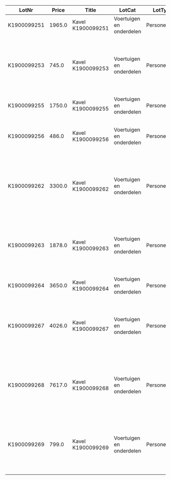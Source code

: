 LotNr|Price|Title|LotCat|LotType|ItemBrand|ItemType|Mfdate|Mfyear|APKdate|benzine|diesel|lpg|hybrid|electric|automatic|cabriolet|OdoKM|OdoMLS|OpH|NAP|Reg|ForeignReg|import|jfc|maybe_reg|no_cvo|no_igk|no_inireg|no_key|no_nlreg193|no_nlreg194|no_odo|no_orireg|no_rdw|no_reg|no_regneeded|no_road|rdw150|rhd|taxi|BTW|disclaim1|disclaim2|disclaim3|disclaim4|Draw|SupInfo|Note|Raw_text|rdwinfo|rdw_api_gekentekende_voertuigen_voertuigklasse|rdw_wacht_op_keuren|rdw_aantal_cilinders|rdw_wam_verzekerd|rdw_api_gekentekende_voertuigen_assen|rdw_TimeStamp_x|rdw_toegestane_maximum_massa_voertuig|rdw_europese_voertuigcategorie_toevoeging|rdw_geluidsniveau_rijdend|rdw_afstand_hart_koppeling_tot_achterzijde_voertuig|rdw_volgnummer_wijziging_eu_typegoedkeuring|rdw_api_gekentekende_voertuigen_carrosserie_specifiek|rdw_cilinderinhoud|rdw_openstaande_terugroepactie_indicator|rdw_datum_tenaamstelling|rdw_api_gekentekende_voertuigen_brandstof|rdw_maximale_constructiesnelheid_brom_snorfiets|rdw_brandstof_omschrijving|rdw_plaats_chassisnummer|rdw_europese_voertuigcategorie|rdw_typegoedkeuringsnummer|rdw_nettomaximumvermogen|rdw_vermogen_massarijklaar|rdw_export_indicator|rdw_variant|rdw_massa_ledig_voertuig|rdw_api_gekentekende_voertuigen_carrosserie|rdw_voertuigsoort|rdw_wielbasis|rdw_type|rdw_kenteken|rdw_aantal_wielen|rdw_lengte|rdw_breedte|rdw_brandstof_volgnummer|rdw_eerste_kleur|rdw_afstand_voorzijde_voertuig_tot_hart_koppeling|rdw_aantal_zitplaatsen|rdw_aantal_rolstoelplaatsen|rdw_maximum_massa_samenstelling|rdw_handelsbenaming|rdw_europese_uitvoeringcategorie_toevoeging|rdw_merk|rdw_tweede_kleur|rdw_aantal_deuren|rdw_taxi_indicator|rdw_massa_rijklaar|rdw_toerental_geluidsniveau|rdw_geluidsniveau_stationair|rdw_datum_eerste_afgifte_nederland|rdw_uitvoering|rdw_technische_max_massa_voertuig|rdw_vermogen_brom_snorfiets|rdw_datum_eerste_toelating|rdw_inrichting|rdw_bruto_bpm|rdw_as_nummer|rdw_aantal_assen|rdw_milieuklasse_eg_goedkeuring_licht|rdw_catalogusprijs|rdw_type_carrosserie_europese_omschrijving|rdw_carrosserietype|rdw_carrosserie_volgnummer|rdw_vervaldatum_apk|rdw_plaatscode_as|rdw_maximum_massa_trekken_ongeremd|rdw_maximum_trekken_massa_geremd|rdw_brandstofverbruik_buiten|rdw_brandstofverbruik_stad|rdw_brandstofverbruik_gecombineerd|rdw_uitstoot_deeltjes_licht|rdw_maximum_ondersteunende_snelheid|rdw_wettelijk_toegestane_maximum_aslast|rdw_zuinigheidslabel|rdw_emissiecode_omschrijving|rdw_co2_uitstoot_gecombineerd|rdw_spoorbreedte|rdw_roetuitstoot|rdw_retrofit_roetfilter|rdw_technisch_toegestane_maximum_aslast|rdw_vervaldatum_tachograaf|rdw_laadvermogen|rdw_hefas|rdw_carrosserie_voertuig_nummer_code_volgnummer|rdw_carrosseriecode|rdw_carrosserie_voertuig_nummer_europese_omschrijving|rdw_type_gasinstallatie|rdw_aanhangwagen_middenas_geremd|rdw_aanhangwagen_autonoom_geremd|rdw_aangedreven_as|rdw_oplegger_geremd|rdw_weggedrag_code|rdw_eu_type_goedkeuringssleutel|rdw_eeg_uitvoeringscode|rdw_eeg_variantcode|rdw_uitvoering_wijzigingsnummer|rdw_api_as_gegevens_eeg_uitvoering|rdw_api_basisgegevens_eeg_uitvoering|rdw_api_carrosserie_uitvoering|rdw_api_carrosserie_uitvoering_klasse|rdw_api_carrosserie_uitvoering_nummerieke_code|rdw_api_handelsbenaming_uitvoering|rdw_api_merk_uitvoering_toegestaan|rdw_api_motor_uitvoering|rdw_api_motor_uitvoering_brandstof|rdw_api_plaatsaanduiding_uitvoering|rdw_api_subcategorie_uitvoering|rdw_api_uitvoeringverbruik_per_uitgave|rdw_api_versnellingsbak_uitvoering|rdw_eeg_basis_goedkeuringsnummer|rdw_eeg_ece_voertuig_categorie_bij_type|rdw_eeg_typegoedkeuringsdatum|rdw_eeg_uitbreiding_goedkeuringsnummer|rdw_eeg_voertuig_cat_toevoeging|rdw_eu_type_goedkeuringssleutel_y|rdw_europese_typegoedkeuring_einddatum|rdw_europese_typegoedkeuring_status|rdw_europese_typegoedkeuring_status_datum|rdw_europese_typegoedkeurings_registratie_datum|rdw_fabrikant|rdw_landcode_eeg_typegoedkeuring|rdw_richtlijn_nr_laatste_wijziging|rdw_type_fabrikant|rdw_as_gegevens_aangedreven_as_1|rdw_as_gegevens_aangedreven_as_2|rdw_as_gegevens_afstand_volgende_as_bovengrens_1|rdw_as_gegevens_afstand_volgende_as_bovengrens_2|rdw_as_gegevens_afstand_volgende_as_ondergrens_1|rdw_as_gegevens_afstand_volgende_as_ondergrens_2|rdw_as_gegevens_spoorbreedte_bovengrens_1|rdw_as_gegevens_spoorbreedte_bovengrens_2|rdw_as_gegevens_spoorbreedte_ondergrens_1|rdw_as_gegevens_spoorbreedte_ondergrens_2|rdw_as_gegevens_techn_max_last_as_bovengrens_1|rdw_as_gegevens_techn_max_last_as_bovengrens_2|rdw_as_gegevens_techn_max_last_as_ondergrens_1|rdw_as_gegevens_techn_max_last_as_ondergrens_2|rdw_as_gegevens_dubbele_montage_1|rdw_as_gegevens_dubbele_montage_2|rdw_as_gegevens_gestuurde_as_indicator_1|rdw_as_gegevens_gestuurde_as_indicator_2|rdw_as_gegevens_hefas_1|rdw_as_gegevens_hefas_2|rdw_as_gegevens_plaats_as_code_1|rdw_as_gegevens_plaats_as_code_2|rdw_as_gegevens_rolstraal_bovengrens_1|rdw_as_gegevens_rolstraal_bovengrens_2|rdw_as_gegevens_rolstraal_ondergrens_1|rdw_as_gegevens_rolstraal_ondergrens_2|rdw_as_gegevens_snelheidssymbool_ondergrens_1|rdw_as_gegevens_snelheidssymbool_ondergrens_2|rdw_basisgegevens_aantal_wielen|rdw_basisgegevens_aantal_zitplaatsen_bovengrens|rdw_basisgegevens_aantal_zitplaatsen_ondergrens|rdw_basisgegevens_begindatum_restant_voorraad|rdw_basisgegevens_begindatum_uitvoering|rdw_basisgegevens_compleet_voertuig_indicator|rdw_basisgegevens_eindatum_restant_voorraad|rdw_basisgegevens_massa_bedrijfsklaar_toestand_bovengrens|rdw_basisgegevens_massa_bedrijfsklaar_toestand_ondergrens|rdw_basisgegevens_massa_leeg_voertuig_bovengrens|rdw_basisgegevens_massa_leeg_voertuig_ondergrens|rdw_basisgegevens_max_constructie_snelheid_bovengrens|rdw_basisgegevens_max_constructie_snelheid_ondergrens|rdw_basisgegevens_max_massa_vrtg_techn_bovengrens|rdw_basisgegevens_max_massa_vrtg_techn_ondergrens|rdw_basisgegevens_status_voertiug_kentekening|rdw_basisgegevens_uitvoering_registratie_datum|rdw_basisgegevens_wielbais_bovengrens|rdw_basisgegevens_wielbasis_ondergrens|rdw_basisgegevens_inhoud_brandstoftank|rdw_basisgegevens_max_massa_ongeremd_bovengrens|rdw_basisgegevens_max_massa_ongeremd_ondergrens|rdw_basisgegevens_links_rechts_rijdend|rdw_basisgegevens_einddatum_uitvoering|rdw_basisgegevens__24ghz_kortbereik_radar|rdw_basisgegevens_aantal_aangedreven_assen|rdw_basisgegevens_aantal_deuren_bovengrens|rdw_basisgegevens_aantal_deuren_ondergrens|rdw_basisgegevens_breedte_voertuig_uitvoering_bovengrens|rdw_basisgegevens_breedte_voertuig_uitvoering_ondergrens|rdw_basisgegevens_hoogte_voertuig_uitvoering_bovengrens|rdw_basisgegevens_hoogte_voertuig_uitvoering_ondergrens|rdw_basisgegevens_inrichtingscode|rdw_basisgegevens_lengte_voertuig_uitvoering_bovengrens|rdw_basisgegevens_lengte_voertuig_uitvoering_ondergrens|rdw_basisgegevens_max_massa_geremd_bovengrens|rdw_basisgegevens_max_massa_geremd_ondergrens|rdw_basisgegevens_max_massa_samenstel_bovengrens|rdw_basisgegevens_max_massa_samenstel_ondergrens|rdw_basisgegevens_techn_max_massa_middenas_bovengrens|rdw_basisgegevens_techn_max_massa_middenas_ondergrens|rdw_basisgegevens_techn_max_massa_samenst_bovengrens|rdw_basisgegevens_techn_max_massa_samenst_ondergrens|rdw_basisgegevens_eeg_uitvoering_cat_toevoeging|rdw_basisgegevens_kant_van_het_stuur|rdw_basisgegevens_eur_codering_carrosserietype|rdw_basisgegevens_techn_max_last_koppelpunt_bovengrens|rdw_basisgegevens_handelsbenaming|rdw_carrosserie_uitvoering_type_carrosserie_europees_1|rdw_handelsbenaming_uitvoering_handelsbenaming_fabrikant_1|rdw_handelsbenaming_uitvoering_registratiedatum_handelsbenaming_1|rdw_handelsbenaming_uitvoering_handelsbenaming_fabrikant_2|rdw_handelsbenaming_uitvoering_registratiedatum_handelsbenaming_2|rdw_handelsbenaming_uitvoering_handelsbenaming_fabrikant_3|rdw_handelsbenaming_uitvoering_handelsbenaming_fabrikant_4|rdw_handelsbenaming_uitvoering_handelsbenaming_fabrikant_5|rdw_handelsbenaming_uitvoering_handelsbenaming_fabrikant_6|rdw_handelsbenaming_uitvoering_handelsbenaming_fabrikant_7|rdw_handelsbenaming_uitvoering_handelsbenaming_fabrikant_8|rdw_handelsbenaming_uitvoering_handelsbenaming_fabrikant_9|rdw_handelsbenaming_uitvoering_handelsbenaming_fabrikant_10|rdw_handelsbenaming_uitvoering_handelsbenaming_fabrikant_11|rdw_handelsbenaming_uitvoering_handelsbenaming_fabrikant_12|rdw_handelsbenaming_uitvoering_registratiedatum_handelsbenaming_3|rdw_handelsbenaming_uitvoering_registratiedatum_handelsbenaming_4|rdw_handelsbenaming_uitvoering_registratiedatum_handelsbenaming_5|rdw_handelsbenaming_uitvoering_registratiedatum_handelsbenaming_6|rdw_handelsbenaming_uitvoering_registratiedatum_handelsbenaming_7|rdw_handelsbenaming_uitvoering_registratiedatum_handelsbenaming_8|rdw_handelsbenaming_uitvoering_registratiedatum_handelsbenaming_9|rdw_handelsbenaming_uitvoering_registratiedatum_handelsbenaming_10|rdw_handelsbenaming_uitvoering_registratiedatum_handelsbenaming_11|rdw_handelsbenaming_uitvoering_registratiedatum_handelsbenaming_12|rdw_merk_registratie_datum|rdw_merkcode|rdw_motor_uitvoering_aantal_cilinders_1|rdw_motor_uitvoering_brandstofcode_1|rdw_motor_uitvoering_cilinderinhoud_cm3_1|rdw_motor_uitvoering_geluidsniveau_bovengrens_1|rdw_motor_uitvoering_geluidsniveau_ondergrens_1|rdw_motor_uitvoering_motor_registratiedatum_1|rdw_motor_uitvoering_motorcode_1|rdw_motor_uitvoering_stationair_toerental_bovengr_1|rdw_motor_uitvoering_stationair_toerental_ondergr_1|rdw_motor_uitvoering_toerental_geluidsniveau_bovengrens_1|rdw_motor_uitvoering_toerental_geluidsniveau_ondergrens_1|rdw_motor_uitvoering_vermogen_bovengrens_1|rdw_motor_uitvoering_vermogen_ondergrens_1|rdw_motor_uitvoering_enkel_electrische_indicator_1|rdw_motor_uitvoering_cng_systeem_1|rdw_motor_uitvoering_hybride_elektrisch_voertuig_1|rdw_motor_uitvoering_katalysator_indicator_1|rdw_motor_uitvoering_lpg_systeem_1|rdw_motor_uitvoering_voertuigbrandstof_type_1|rdw_motor_uitvoering_werkingsbeginsel_verbrandingsmotor_1|rdw_motor_uitvoering_brandstofverbruik_buitenweg_1|rdw_motor_uitvoering_brandstofverbruik_combin_rit_1|rdw_motor_uitvoering_brandstofverbruik_stadsrit_1|rdw_motor_uitvoering_emissie_co2_buitenweg_1|rdw_motor_uitvoering_emissie_co2_combinatierit_1|rdw_motor_uitvoering_emissie_co2_stadsrit_1|rdw_motor_uitvoering_emissie_hc_en_nox_1|rdw_motor_uitvoering_emissie_koolmonoxide_1|rdw_motor_uitvoering_emissie_stikstofoxide_1|rdw_motor_uitvoering_emissie_vaste_stofdeeltjes_1|rdw_motor_uitvoering_emissiecode_1|rdw_motor_uitvoering_geluidsniveau_rijdend_1|rdw_motor_uitvoering_lucht_injectie_indicator_1|rdw_motor_uitvoering_roet_uitstoot_1|rdw_motor_uitvoering_soort_inspuiting_motor_1|rdw_motor_uitvoering_uitlaatgas_circulatie_indicator_1|rdw_motor_uitvoering_electromotor_af_fabriek_indicator_1|rdw_motor_uitvoering_emissie_co_bij_koude_start_1|rdw_motor_uitvoering_emissie_hc_bij_koude_start_1|rdw_motor_uitvoering_extern_oplaadbaar_1|rdw_motor_uitvoering_emissie_koolwaterstof_1|rdw_motor_uitvoering_brandstof_geluidsniveau_bovengrens_1_1|rdw_motor_uitvoering_brandstof_geluidsniveau_ondergrens_1_1|rdw_motor_uitvoering_brandstof_netto_max_vermogen_bovengrens_1_1|rdw_motor_uitvoering_brandstof_netto_max_vermogen_ondergrens_1_1|rdw_motor_uitvoering_brandstof_station_toerental_bovengrens_acc_1_1|rdw_motor_uitvoering_brandstof_station_toerental_ondergrens_acc_1_1|rdw_motor_uitvoering_brandstof_toerental_max_vermogen_bovengrens_1_1|rdw_motor_uitvoering_brandstof_toerental_max_vermogen_ondergrens_1_1|rdw_motor_uitvoering_brandstof_vermogen_bovengrens_1_1|rdw_motor_uitvoering_brandstof_vermogen_ondergrens_1_1|rdw_motor_uitvoering_brandstof_actieradius_brandstof_extern_oplaadbaar_1_1|rdw_motor_uitvoering_brandstof_elektrisch_verbruik_combinatie_1_1|rdw_motor_uitvoering_brandstof_brandstofverbruik_buitenweg_1_1|rdw_motor_uitvoering_brandstof_brandstofverbruik_combin_rit_1_1|rdw_motor_uitvoering_brandstof_brandstofverbruik_stadsrit_1_1|rdw_motor_uitvoering_brandstof_emissie_co2_buitenweg_1_1|rdw_motor_uitvoering_brandstof_emissie_co2_combinatierit_1_1|rdw_motor_uitvoering_brandstof_emissie_co2_stadsrit_1_1|rdw_motor_uitvoering_brandstof_emissie_co_bij_koude_start_1_1|rdw_motor_uitvoering_brandstof_emissie_hc_bij_koude_start_1_1|rdw_motor_uitvoering_brandstof_emissie_koolmonoxide_type_1_1_1|rdw_motor_uitvoering_brandstof_emissie_koolwaterstof_type_1_1_1|rdw_motor_uitvoering_brandstof_emissie_stikstofoxide_type_1_1_1|rdw_motor_uitvoering_brandstof_emissie_vaste_stofdeeltjes_1_1|rdw_motor_uitvoering_brandstof_emissiecode_1_1|rdw_motor_uitvoering_brandstof_geluidsniveau_rijdend_1_1|rdw_motor_uitvoering_brandstof_maximale_biobrandstof_percentage_1_1|rdw_motor_uitvoering_brandstof_emissie_aant_deeltjes_t1_test_1_1|rdw_motor_uitvoering_brandstof_emissie_hc_en_nox_type1_1_1|rdw_motor_uitvoering_brandstof_roet_uitstoot_acc_1_1|rdw_plaatsaanduiding_uitvoering_plaatsaanduiding_registratie_datum_1|rdw_plaatsaanduiding_uitvoering_plaatscode_voeruig_identificatie_1|rdw_plaatsaanduiding_uitvoering_plaatsaanduiding_registratie_datum_2|rdw_plaatsaanduiding_uitvoering_plaatscode_voeruig_identificatie_2|rdw_plaatsaanduiding_uitvoering_plaatsaanduiding_registratie_datum_3|rdw_plaatsaanduiding_uitvoering_plaatscode_voeruig_identificatie_3|rdw_uitvoeringverbruik_per_uitgave_verbruikcategorie_uitvoering_11|rdw_uitvoeringverbruik_per_uitgave_verbruikcategorie_uitvoering_12|rdw_uitvoeringverbruik_per_uitgave_verbruikcategorie_uitvoering_13|rdw_uitvoeringverbruik_per_uitgave_verbruikcategorie_uitvoering_14|rdw_uitvoeringverbruik_per_uitgave_verbruikcategorie_uitvoering_15|rdw_uitvoeringverbruik_per_uitgave_verbruikcategorie_uitvoering_16|rdw_uitvoeringverbruik_per_uitgave_verbruikcategorie_uitvoering_17|rdw_uitvoeringverbruik_per_uitgave_verbruikcategorie_uitvoering_18|rdw_uitvoeringverbruik_per_uitgave_verbruikcategorie_uitvoering_8|rdw_uitvoeringverbruik_per_uitgave_verbruikcategorie_uitvoering_9|rdw_uitvoeringverbruik_per_uitgave_verbruikcategorie_uitvoering_10|rdw_uitvoeringverbruik_per_uitgave_verbruikcategorie_uitvoering_7|rdw_uitvoeringverbruik_per_uitgave_verbruikcategorie_uitvoering_19|rdw_uitvoeringverbruik_per_uitgave_verbruikcategorie_uitvoering_1|rdw_uitvoeringverbruik_per_uitgave_verbruikcategorie_uitvoering_2|rdw_uitvoeringverbruik_per_uitgave_verbruikcategorie_uitvoering_3|rdw_uitvoeringverbruik_per_uitgave_verbruikcategorie_uitvoering_4|rdw_uitvoeringverbruik_per_uitgave_verbruikcategorie_uitvoering_5|rdw_uitvoeringverbruik_per_uitgave_verbruikcategorie_uitvoering_6|rdw_versnellingsbak_uitvoering_aantal_versnellingen_bovengrens_1|rdw_versnellingsbak_uitvoering_aantal_versnellingen_ondergrens_1|rdw_versnellingsbak_uitvoering_type_versnellingsbak_1|rdw_versnellingsbak_uitvoering_aantal_versnellingen_bovengrens_2|rdw_versnellingsbak_uitvoering_aantal_versnellingen_ondergrens_2|rdw_versnellingsbak_uitvoering_type_versnellingsbak_2|rdw_TimeStamp_y|Images|rdw_uitstoot_deeltjes_zwaar|rdw_as_gegevens_gelijkwaardig_aan_luchtvering_1|rdw_as_gegevens_gelijkwaardig_aan_luchtvering_2|rdw_basisgegevens_techn_max_massa_autonoom_bovengrens|rdw_handelsbenaming_uitvoering_handelsbenaming_fabrikant_13|rdw_handelsbenaming_uitvoering_handelsbenaming_fabrikant_14|rdw_handelsbenaming_uitvoering_handelsbenaming_fabrikant_15|rdw_handelsbenaming_uitvoering_handelsbenaming_fabrikant_16|rdw_handelsbenaming_uitvoering_registratiedatum_handelsbenaming_13|rdw_handelsbenaming_uitvoering_registratiedatum_handelsbenaming_14|rdw_handelsbenaming_uitvoering_registratiedatum_handelsbenaming_15|rdw_handelsbenaming_uitvoering_registratiedatum_handelsbenaming_16|rdw_handelsbenaming_uitvoering_handelsbenaming_fabrikant_17|rdw_handelsbenaming_uitvoering_handelsbenaming_fabrikant_18|rdw_handelsbenaming_uitvoering_handelsbenaming_fabrikant_19|rdw_handelsbenaming_uitvoering_handelsbenaming_fabrikant_20|rdw_handelsbenaming_uitvoering_handelsbenaming_fabrikant_21|rdw_handelsbenaming_uitvoering_handelsbenaming_fabrikant_22|rdw_handelsbenaming_uitvoering_handelsbenaming_fabrikant_23|rdw_handelsbenaming_uitvoering_handelsbenaming_fabrikant_24|rdw_handelsbenaming_uitvoering_handelsbenaming_fabrikant_25|rdw_handelsbenaming_uitvoering_handelsbenaming_fabrikant_26|rdw_handelsbenaming_uitvoering_handelsbenaming_fabrikant_27|rdw_handelsbenaming_uitvoering_handelsbenaming_fabrikant_28|rdw_handelsbenaming_uitvoering_handelsbenaming_fabrikant_29|rdw_handelsbenaming_uitvoering_handelsbenaming_fabrikant_30|rdw_handelsbenaming_uitvoering_handelsbenaming_fabrikant_31|rdw_handelsbenaming_uitvoering_handelsbenaming_fabrikant_32|rdw_handelsbenaming_uitvoering_registratiedatum_handelsbenaming_17|rdw_handelsbenaming_uitvoering_registratiedatum_handelsbenaming_18|rdw_handelsbenaming_uitvoering_registratiedatum_handelsbenaming_19|rdw_handelsbenaming_uitvoering_registratiedatum_handelsbenaming_20|rdw_handelsbenaming_uitvoering_registratiedatum_handelsbenaming_21|rdw_handelsbenaming_uitvoering_registratiedatum_handelsbenaming_22|rdw_handelsbenaming_uitvoering_registratiedatum_handelsbenaming_23|rdw_handelsbenaming_uitvoering_registratiedatum_handelsbenaming_24|rdw_handelsbenaming_uitvoering_registratiedatum_handelsbenaming_25|rdw_handelsbenaming_uitvoering_registratiedatum_handelsbenaming_26|rdw_handelsbenaming_uitvoering_registratiedatum_handelsbenaming_27|rdw_handelsbenaming_uitvoering_registratiedatum_handelsbenaming_28|rdw_handelsbenaming_uitvoering_registratiedatum_handelsbenaming_29|rdw_handelsbenaming_uitvoering_registratiedatum_handelsbenaming_30|rdw_handelsbenaming_uitvoering_registratiedatum_handelsbenaming_31|rdw_handelsbenaming_uitvoering_registratiedatum_handelsbenaming_32|rdw_motor_uitvoering_aantal_cilinders_2|rdw_motor_uitvoering_cilinderinhoud_cm3_2|rdw_motor_uitvoering_hybride_elektrisch_voertuig_2|rdw_motor_uitvoering_katalysator_indicator_2|rdw_motor_uitvoering_motor_registratiedatum_2|rdw_motor_uitvoering_motorcode_2|rdw_motor_uitvoering_voertuigbrandstof_type_2|rdw_motor_uitvoering_werkingsbeginsel_verbrandingsmotor_2|rdw_motor_uitvoering_cng_systeem_2|rdw_motor_uitvoering_lpg_systeem_2|rdw_motor_uitvoering_brandstof_brandstofverbruik_buitenweg_2_1|rdw_motor_uitvoering_brandstof_brandstofverbruik_combin_rit_2_1|rdw_motor_uitvoering_brandstof_brandstofverbruik_stadsrit_2_1|rdw_motor_uitvoering_brandstof_emissie_co2_buitenweg_2_1|rdw_motor_uitvoering_brandstof_emissie_co2_combinatierit_2_1|rdw_motor_uitvoering_brandstof_emissie_co2_stadsrit_2_1|rdw_motor_uitvoering_brandstof_emissie_co_bij_koude_start_2_1|rdw_motor_uitvoering_brandstof_emissie_hc_bij_koude_start_2_1|rdw_motor_uitvoering_brandstof_emissie_koolmonoxide_type_1_2_1|rdw_motor_uitvoering_brandstof_emissie_koolwaterstof_type_1_2_1|rdw_motor_uitvoering_brandstof_emissie_stikstofoxide_type_1_2_1|rdw_motor_uitvoering_brandstof_emissie_vaste_stofdeeltjes_2_1|rdw_motor_uitvoering_brandstof_emissiecode_2_1|rdw_motor_uitvoering_brandstof_geluidsniveau_bovengrens_2_1|rdw_motor_uitvoering_brandstof_geluidsniveau_ondergrens_2_1|rdw_motor_uitvoering_brandstof_geluidsniveau_rijdend_2_1|rdw_motor_uitvoering_brandstof_netto_max_vermogen_bovengrens_2_1|rdw_motor_uitvoering_brandstof_netto_max_vermogen_ondergrens_2_1|rdw_motor_uitvoering_brandstof_toerental_max_vermogen_bovengrens_2_1|rdw_motor_uitvoering_brandstof_toerental_max_vermogen_ondergrens_2_1|rdw_motor_uitvoering_brandstof_maximale_biobrandstof_percentage_2_1|rdw_as_gegevens_luchtvering_1|rdw_as_gegevens_luchtvering_2|rdw_as_gegevens_techn_max_last_asstel_bovengr_1|rdw_as_gegevens_techn_max_last_asstel_bovengr_2|rdw_handelsbenaming_uitvoering_handelsbenaming_fabrikant_33|rdw_handelsbenaming_uitvoering_handelsbenaming_fabrikant_34|rdw_handelsbenaming_uitvoering_handelsbenaming_fabrikant_35|rdw_handelsbenaming_uitvoering_handelsbenaming_fabrikant_36|rdw_handelsbenaming_uitvoering_handelsbenaming_fabrikant_37|rdw_handelsbenaming_uitvoering_handelsbenaming_fabrikant_38|rdw_handelsbenaming_uitvoering_handelsbenaming_fabrikant_39|rdw_handelsbenaming_uitvoering_handelsbenaming_fabrikant_40|rdw_handelsbenaming_uitvoering_handelsbenaming_fabrikant_41|rdw_handelsbenaming_uitvoering_handelsbenaming_fabrikant_42|rdw_handelsbenaming_uitvoering_handelsbenaming_fabrikant_43|rdw_handelsbenaming_uitvoering_handelsbenaming_fabrikant_44|rdw_handelsbenaming_uitvoering_handelsbenaming_fabrikant_45|rdw_handelsbenaming_uitvoering_handelsbenaming_fabrikant_46|rdw_handelsbenaming_uitvoering_handelsbenaming_fabrikant_47|rdw_handelsbenaming_uitvoering_handelsbenaming_fabrikant_48|rdw_handelsbenaming_uitvoering_handelsbenaming_fabrikant_49|rdw_handelsbenaming_uitvoering_handelsbenaming_fabrikant_50|rdw_handelsbenaming_uitvoering_handelsbenaming_fabrikant_51|rdw_handelsbenaming_uitvoering_handelsbenaming_fabrikant_52|rdw_handelsbenaming_uitvoering_handelsbenaming_fabrikant_53|rdw_handelsbenaming_uitvoering_handelsbenaming_fabrikant_54|rdw_handelsbenaming_uitvoering_handelsbenaming_fabrikant_55|rdw_handelsbenaming_uitvoering_handelsbenaming_fabrikant_56|rdw_handelsbenaming_uitvoering_handelsbenaming_fabrikant_57|rdw_handelsbenaming_uitvoering_handelsbenaming_fabrikant_58|rdw_handelsbenaming_uitvoering_registratiedatum_handelsbenaming_33|rdw_handelsbenaming_uitvoering_registratiedatum_handelsbenaming_34|rdw_handelsbenaming_uitvoering_registratiedatum_handelsbenaming_35|rdw_handelsbenaming_uitvoering_registratiedatum_handelsbenaming_36|rdw_handelsbenaming_uitvoering_registratiedatum_handelsbenaming_37|rdw_handelsbenaming_uitvoering_registratiedatum_handelsbenaming_38|rdw_handelsbenaming_uitvoering_registratiedatum_handelsbenaming_39|rdw_handelsbenaming_uitvoering_registratiedatum_handelsbenaming_40|rdw_handelsbenaming_uitvoering_registratiedatum_handelsbenaming_41|rdw_handelsbenaming_uitvoering_registratiedatum_handelsbenaming_42|rdw_handelsbenaming_uitvoering_registratiedatum_handelsbenaming_43|rdw_handelsbenaming_uitvoering_registratiedatum_handelsbenaming_44|rdw_handelsbenaming_uitvoering_registratiedatum_handelsbenaming_45|rdw_handelsbenaming_uitvoering_registratiedatum_handelsbenaming_46|rdw_handelsbenaming_uitvoering_registratiedatum_handelsbenaming_47|rdw_handelsbenaming_uitvoering_registratiedatum_handelsbenaming_48|rdw_handelsbenaming_uitvoering_registratiedatum_handelsbenaming_49|rdw_handelsbenaming_uitvoering_registratiedatum_handelsbenaming_50|rdw_handelsbenaming_uitvoering_registratiedatum_handelsbenaming_51|rdw_handelsbenaming_uitvoering_registratiedatum_handelsbenaming_52|rdw_handelsbenaming_uitvoering_registratiedatum_handelsbenaming_53|rdw_handelsbenaming_uitvoering_registratiedatum_handelsbenaming_54|rdw_handelsbenaming_uitvoering_registratiedatum_handelsbenaming_55|rdw_handelsbenaming_uitvoering_registratiedatum_handelsbenaming_56|rdw_handelsbenaming_uitvoering_registratiedatum_handelsbenaming_57|rdw_handelsbenaming_uitvoering_registratiedatum_handelsbenaming_58|rdw_handelsbenaming_uitvoering_handelsbenaming_fabrikant_59|rdw_handelsbenaming_uitvoering_handelsbenaming_fabrikant_60|rdw_handelsbenaming_uitvoering_handelsbenaming_fabrikant_61|rdw_handelsbenaming_uitvoering_handelsbenaming_fabrikant_62|rdw_handelsbenaming_uitvoering_handelsbenaming_fabrikant_63|rdw_handelsbenaming_uitvoering_registratiedatum_handelsbenaming_59|rdw_handelsbenaming_uitvoering_registratiedatum_handelsbenaming_60|rdw_handelsbenaming_uitvoering_registratiedatum_handelsbenaming_61|rdw_handelsbenaming_uitvoering_registratiedatum_handelsbenaming_62|rdw_handelsbenaming_uitvoering_registratiedatum_handelsbenaming_63|rdw_nominaal_continu_maximumvermogen|rdw_basisgegevens_max_massa_voertuig_bovengrens|rdw_basisgegevens_min_massa_voertuig|rdw_basisgegevens_zelfdragende_carrosserie|rdw_motor_uitvoering_max_vermogen_continu_bovengrens_1|rdw_motor_uitvoering_max_vermogen_continu_ondergrens_1|rdw_motor_uitvoering_brandstofcode_2|rdw_motor_uitvoering_brandstofverbruik_buitenweg_2|rdw_motor_uitvoering_brandstofverbruik_combin_rit_2|rdw_motor_uitvoering_brandstofverbruik_stadsrit_2|rdw_motor_uitvoering_emissie_co2_combinatierit_2|rdw_motor_uitvoering_emissie_hc_en_nox_2|rdw_motor_uitvoering_emissie_koolmonoxide_2|rdw_motor_uitvoering_emissiecode_2|rdw_motor_uitvoering_geluidsniveau_bovengrens_2|rdw_motor_uitvoering_geluidsniveau_ondergrens_2|rdw_motor_uitvoering_geluidsniveau_rijdend_2|rdw_motor_uitvoering_soort_inspuiting_motor_2|rdw_motor_uitvoering_toerental_geluidsniveau_bovengrens_2|rdw_motor_uitvoering_toerental_geluidsniveau_ondergrens_2|rdw_motor_uitvoering_vermogen_bovengrens_2|rdw_motor_uitvoering_vermogen_ondergrens_2|rdw_motor_uitvoering_brandstof_max_vermogen_continu_bovengrens_1_1|rdw_motor_uitvoering_brandstof_max_vermogen_continu_ondergrens_1_1|rdw_motor_uitvoering_brandstof_brandstofverbruik_buitenweg_1_2|rdw_motor_uitvoering_brandstof_brandstofverbruik_combin_rit_1_2|rdw_motor_uitvoering_brandstof_brandstofverbruik_stadsrit_1_2|rdw_motor_uitvoering_brandstof_emissie_co2_buitenweg_1_2|rdw_motor_uitvoering_brandstof_emissie_co2_combinatierit_1_2|rdw_motor_uitvoering_brandstof_emissie_co2_stadsrit_1_2|rdw_motor_uitvoering_brandstof_emissie_co_bij_koude_start_1_2|rdw_motor_uitvoering_brandstof_emissie_hc_bij_koude_start_1_2|rdw_motor_uitvoering_brandstof_emissie_koolmonoxide_type_1_1_2|rdw_motor_uitvoering_brandstof_emissie_koolwaterstof_type_1_1_2|rdw_motor_uitvoering_brandstof_emissie_stikstofoxide_type_1_1_2|rdw_motor_uitvoering_brandstof_emissiecode_1_2|rdw_motor_uitvoering_brandstof_geluidsniveau_bovengrens_1_2|rdw_motor_uitvoering_brandstof_geluidsniveau_ondergrens_1_2|rdw_motor_uitvoering_brandstof_geluidsniveau_rijdend_1_2|rdw_motor_uitvoering_brandstof_netto_max_vermogen_bovengrens_1_2|rdw_motor_uitvoering_brandstof_netto_max_vermogen_ondergrens_1_2|rdw_motor_uitvoering_brandstof_toerental_max_vermogen_bovengrens_1_2|rdw_motor_uitvoering_brandstof_toerental_max_vermogen_ondergrens_1_2|rdw_motor_uitvoering_brandstof_emissie_hc_en_nox_type1_2_1|rdw_motor_uitvoering_brandstof_roet_uitstoot_acc_2_1|rdw_motor_uitvoering_brandstof_station_toerental_bovengrens_acc_2_1|rdw_motor_uitvoering_brandstof_station_toerental_ondergrens_acc_2_1|rdw_motor_uitvoering_brandstof_vermogen_bovengrens_2_1|rdw_motor_uitvoering_brandstof_vermogen_ondergrens_2_1|rdw_basisgegevens_tweede_brandstofcode_voertuig|rdw_motor_uitvoering_brandstof_actieradius_brandstof_1_1|rdw_motor_uitvoering_brandstof_actieradius_brandstof_extern_oplaadbaar_1_2|rdw_motor_uitvoering_brandstof_elektrisch_verbruik_combinatie_1_2|rdw_motor_uitvoering_brandstof_vermogen_bovengrens_1_2|rdw_motor_uitvoering_brandstof_vermogen_ondergrens_1_2|rdw_motor_uitvoering_brandstof_emissie_aant_deeltjes_t1_test_2_1|rdw_basisgegevens_max_massa_voertuig_ondergrens|rdw_motor_uitvoering_roet_uitstoot_2|rdw_motor_uitvoering_stationair_toerental_bovengr_2|rdw_motor_uitvoering_stationair_toerental_ondergr_2|rdw_motor_uitvoering_brandstof_actieradius_brandstof_extern_oplaadbaar_2_1|rdw_motor_uitvoering_brandstof_elektrisch_verbruik_combinatie_2_1|rdw_plaatsaanduiding_uitvoering_plaatsaanduiding_registratie_datum_4|rdw_plaatsaanduiding_uitvoering_plaatscode_voeruig_identificatie_4|N_images|Source|early_reg|locked|wo_frame|used_parts|rdw_motor_uitvoering_extern_oplaadbaar_2|rdw_motor_uitvoering_brandstof_max_vermogen_continu_bovengrens_1_2|rdw_motor_uitvoering_brandstof_max_vermogen_continu_ondergrens_1_2|rdw_subcategorie_uitvoering_subcateg_uitvoering_europees|rdw_subcategorie_uitvoering_subcategorie_uitvoering_volgnr|disclaim_cr6|import22_btw21|import27_btw21|rdw_co2_uitstoot_gewogen|rdw_basisgegevens_techn_max_massa_autonoom_ondergrens|rdw_motor_uitvoering_electromotor_af_fabriek_indicator_2|rdw_motor_uitvoering_aantal_cilinders_3|rdw_motor_uitvoering_cilinderinhoud_cm3_3|rdw_motor_uitvoering_motor_registratiedatum_3|rdw_motor_uitvoering_motorcode_3|rdw_motor_uitvoering_werkingsbeginsel_verbrandingsmotor_3|rdw_motor_uitvoering_brandstof_emissiecode_2_2|rdw_motor_uitvoering_brandstof_max_vermogen_continu_bovengrens_2_2|rdw_motor_uitvoering_brandstof_max_vermogen_continu_ondergrens_2_2|rdw_motor_uitvoering_brandstof_elektrisch_verbruik_gecomb_1_1|rdw_motor_uitvoering_brandstof_emissie_co2_gecombineerd_1_1|rdw_motor_uitvoering_brandstof_verbruik_gecombineerd_1_1|rdw_motor_uitvoering_brandstof_actieradius_brandstof_1_2|rdw_motor_uitvoering_brandstof_brandstofverbruik_buitenweg_3_1|rdw_motor_uitvoering_brandstof_brandstofverbruik_combin_rit_3_1|rdw_motor_uitvoering_brandstof_brandstofverbruik_stadsrit_3_1|rdw_motor_uitvoering_brandstof_emissie_co2_combinatierit_3_1|rdw_motor_uitvoering_brandstof_emissie_hc_en_nox_type1_3_1|rdw_motor_uitvoering_brandstof_emissie_koolmonoxide_type_1_3_1|rdw_motor_uitvoering_brandstof_geluidsniveau_bovengrens_3_1|rdw_motor_uitvoering_brandstof_geluidsniveau_ondergrens_3_1|rdw_motor_uitvoering_brandstof_geluidsniveau_rijdend_3_1|rdw_motor_uitvoering_brandstof_netto_max_vermogen_bovengrens_3_1|rdw_motor_uitvoering_brandstof_netto_max_vermogen_ondergrens_3_1|rdw_motor_uitvoering_brandstof_toerental_max_vermogen_bovengrens_3_1|rdw_motor_uitvoering_brandstof_toerental_max_vermogen_ondergrens_3_1|rdw_as_gegevens_afstand_volgende_as_bovengrens_3|rdw_as_gegevens_afstand_volgende_as_ondergrens_3|rdw_as_gegevens_dubbele_montage_3|rdw_as_gegevens_gestuurde_as_indicator_3|rdw_as_gegevens_hefas_3|rdw_as_gegevens_plaats_as_code_3|rdw_as_gegevens_snelheidssymbool_ondergrens_3|rdw_as_gegevens_spoorbreedte_bovengrens_3|rdw_as_gegevens_spoorbreedte_ondergrens_3|rdw_as_gegevens_techn_max_last_as_bovengrens_3|rdw_as_gegevens_techn_max_last_asstel_bovengr_3|rdw_basisgegevens_afst_hart_koppeling_as_bovengrens|rdw_basisgegevens_afst_hart_koppeling_as_ondergrens|rdw_carrosserie_uitvoering_nummerieke_code_carrosserie_uitvoering_numeriek_europees|rdw_carrosserie_uitvoering_nummerieke_code_carrosserie_uitvoering_numeriek_volgnummer|rdw_carrosserie_uitvoering_nummerieke_code_carrosserie_volgnummer|rdw_milieuklasse_eg_goedkeuring_zwaar|rdw_as_gegevens_aangedreven_as_3|rdw_as_gegevens_techn_max_last_as_ondergrens_3|rdw_handelsbenaming_uitvoering_handelsbenaming_fabrikant_64|rdw_handelsbenaming_uitvoering_handelsbenaming_fabrikant_65|rdw_handelsbenaming_uitvoering_handelsbenaming_fabrikant_66|rdw_handelsbenaming_uitvoering_handelsbenaming_fabrikant_67|rdw_handelsbenaming_uitvoering_handelsbenaming_fabrikant_68|rdw_handelsbenaming_uitvoering_handelsbenaming_fabrikant_69|rdw_handelsbenaming_uitvoering_handelsbenaming_fabrikant_70|rdw_handelsbenaming_uitvoering_handelsbenaming_fabrikant_71|rdw_handelsbenaming_uitvoering_handelsbenaming_fabrikant_72|rdw_handelsbenaming_uitvoering_handelsbenaming_fabrikant_73|rdw_handelsbenaming_uitvoering_handelsbenaming_fabrikant_74|rdw_handelsbenaming_uitvoering_registratiedatum_handelsbenaming_64|rdw_handelsbenaming_uitvoering_registratiedatum_handelsbenaming_65|rdw_handelsbenaming_uitvoering_registratiedatum_handelsbenaming_66|rdw_handelsbenaming_uitvoering_registratiedatum_handelsbenaming_67|rdw_handelsbenaming_uitvoering_registratiedatum_handelsbenaming_68|rdw_handelsbenaming_uitvoering_registratiedatum_handelsbenaming_69|rdw_handelsbenaming_uitvoering_registratiedatum_handelsbenaming_70|rdw_handelsbenaming_uitvoering_registratiedatum_handelsbenaming_71|rdw_handelsbenaming_uitvoering_registratiedatum_handelsbenaming_72|rdw_handelsbenaming_uitvoering_registratiedatum_handelsbenaming_73|rdw_handelsbenaming_uitvoering_registratiedatum_handelsbenaming_74|rdw_motor_uitvoering_brandstof_emissie_koolmonaxide_etc_test_1_1|rdw_motor_uitvoering_brandstof_emissie_koolmonoxide_esc_test_1_1|rdw_motor_uitvoering_brandstof_emissie_koolwaterstoffen_esc_test_1_1|rdw_motor_uitvoering_brandstof_emissie_koolwaterstoffen_etc_test_1_1|rdw_motor_uitvoering_brandstof_emissie_stikstofoxiden_esc_test_1_1|rdw_motor_uitvoering_brandstof_emissie_stikstofoxiden_etc_test_1_1|rdw_motor_uitvoering_brandstof_emissie_vaste_stofdeeltjes_esc_test_1_1|rdw_motor_uitvoering_brandstof_emissie_vaste_stofdeeltjes_etc_test_1_1|OdoKM_num|rdw_motor_uitvoering_enkel_electrische_indicator_2|rdw_handelsbenaming_uitvoering_handelsbenaming_fabrikant_75|rdw_handelsbenaming_uitvoering_handelsbenaming_fabrikant_76|rdw_handelsbenaming_uitvoering_registratiedatum_handelsbenaming_75|rdw_handelsbenaming_uitvoering_registratiedatum_handelsbenaming_76|disclaim12|rdw_basisgegevens_techn_max_massa_oplegger_bovengrens|rdw_motor_uitvoering_brandstofcode_3|rdw_motor_uitvoering_brandstofverbruik_buitenweg_3|rdw_motor_uitvoering_brandstofverbruik_combin_rit_3|rdw_motor_uitvoering_brandstofverbruik_stadsrit_3|rdw_motor_uitvoering_emissie_co2_combinatierit_3|rdw_motor_uitvoering_emissie_hc_en_nox_3|rdw_motor_uitvoering_emissie_koolmonoxide_3|rdw_motor_uitvoering_emissiecode_3|rdw_motor_uitvoering_geluidsniveau_bovengrens_3|rdw_motor_uitvoering_geluidsniveau_ondergrens_3|rdw_motor_uitvoering_geluidsniveau_rijdend_3|rdw_motor_uitvoering_soort_inspuiting_motor_3|rdw_motor_uitvoering_toerental_geluidsniveau_bovengrens_3|rdw_motor_uitvoering_toerental_geluidsniveau_ondergrens_3|rdw_motor_uitvoering_vermogen_bovengrens_3|rdw_motor_uitvoering_vermogen_ondergrens_3|rdw_motor_uitvoering_brandstof_emissiecode_3_1|rdw_motor_uitvoering_brandstof_vermogen_bovengrens_3_1|rdw_motor_uitvoering_brandstof_vermogen_ondergrens_3_1|rdw_motor_uitvoering_brandstof_rookwaarde_elr_test_1_1|rdw_basisgegevens_max_ondersteuning_snelheid_bovengrens|rdw_basisgegevens_max_ondersteuning_snelheid_ondergrens|rdw_handelsbenaming_uitvoering_handelsbenaming_fabrikant_77|rdw_handelsbenaming_uitvoering_handelsbenaming_fabrikant_78|rdw_handelsbenaming_uitvoering_handelsbenaming_fabrikant_79|rdw_handelsbenaming_uitvoering_handelsbenaming_fabrikant_80|rdw_handelsbenaming_uitvoering_registratiedatum_handelsbenaming_77|rdw_handelsbenaming_uitvoering_registratiedatum_handelsbenaming_78|rdw_handelsbenaming_uitvoering_registratiedatum_handelsbenaming_79|rdw_handelsbenaming_uitvoering_registratiedatum_handelsbenaming_80|rdw_as_gegevens_rolstraal_bovengrens_3|rdw_as_gegevens_rolstraal_ondergrens_3|crewcab|carwrap|no_vin|rdw_motor_uitvoering_brandstof_emissie_aant_deeltjes_t1_test_1_2|rdw_motor_uitvoering_brandstof_emissie_vaste_stofdeeltjes_1_2|rdw_motor_uitvoering_brandstof_maximale_biobrandstof_percentage_1_2|rdw_Reg|rdw_assen_aangedreven_as_1|rdw_assen_aangedreven_as_2|rdw_assen_aantal_assen_1|rdw_assen_aantal_assen_2|rdw_assen_hefas_1|rdw_assen_hefas_2|rdw_assen_plaatscode_as_1|rdw_assen_plaatscode_as_2|rdw_assen_spoorbreedte_1|rdw_assen_spoorbreedte_2|rdw_assen_technisch_toegestane_maximum_aslast_1|rdw_assen_technisch_toegestane_maximum_aslast_2|rdw_assen_weggedrag_code_1|rdw_assen_weggedrag_code_2|rdw_assen_wettelijk_toegestane_maximum_aslast_1|rdw_assen_wettelijk_toegestane_maximum_aslast_2|rdw_brandstof_brandstof_omschrijving_1|rdw_brandstof_brandstof_omschrijving_2|rdw_brandstof_brandstofverbruik_buiten_1|rdw_brandstof_brandstofverbruik_buiten_2|rdw_brandstof_brandstofverbruik_gecombineerd_1|rdw_brandstof_brandstofverbruik_gecombineerd_2|rdw_brandstof_brandstofverbruik_stad_1|rdw_brandstof_brandstofverbruik_stad_2|rdw_brandstof_co2_uitstoot_gecombineerd_1|rdw_brandstof_co2_uitstoot_gecombineerd_2|rdw_brandstof_emissiecode_omschrijving_1|rdw_brandstof_emissiecode_omschrijving_2|rdw_brandstof_geluidsniveau_rijdend_1|rdw_brandstof_geluidsniveau_rijdend_2|rdw_brandstof_geluidsniveau_stationair_1|rdw_brandstof_geluidsniveau_stationair_2|rdw_brandstof_milieuklasse_eg_goedkeuring_licht_1|rdw_brandstof_milieuklasse_eg_goedkeuring_licht_2|rdw_brandstof_nettomaximumvermogen_1|rdw_brandstof_nettomaximumvermogen_2|rdw_brandstof_nominaal_continu_maximumvermogen_1|rdw_brandstof_nominaal_continu_maximumvermogen_2|rdw_brandstof_roetuitstoot_1|rdw_brandstof_roetuitstoot_2|rdw_brandstof_toerental_geluidsniveau_1|rdw_brandstof_toerental_geluidsniveau_2|rdw_brandstof_uitstoot_deeltjes_licht_1|rdw_brandstof_uitstoot_deeltjes_licht_2|rdw_brandstof_uitstoot_deeltjes_zwaar_1|rdw_brandstof_uitstoot_deeltjes_zwaar_2|rdw_carrosserie_carrosserietype_1|rdw_carrosserie_type_carrosserie_europese_omschrijving_1|rdw_carrosserie_specifiek_carrosserie_voertuig_nummer_code_volgnummer_1|rdw_carrosserie_specifiek_carrosserie_voertuig_nummer_europese_omschrijving_1|rdw_carrosserie_specifiek_carrosseriecode_1|d_lic|btw21|rdw_brandstof_co2_uitstoot_gewogen_1|rdw_brandstof_co2_uitstoot_gewogen_2|legguard|rdw_assen_aangedreven_as_3|rdw_assen_aantal_assen_3|rdw_assen_hefas_3|rdw_assen_plaatscode_as_3|rdw_assen_spoorbreedte_3|rdw_assen_technisch_toegestane_maximum_aslast_3|rdw_assen_weggedrag_code_3|rdw_assen_wettelijk_toegestane_maximum_aslast_3|rdw_brandstof_milieuklasse_eg_goedkeuring_zwaar_1|rdw_brandstof_milieuklasse_eg_goedkeuring_zwaar_2|rdw_motor_uitvoering_brandstof_emissie_koolmonaxide_etc_test_2_1|rdw_motor_uitvoering_brandstof_emissie_koolmonoxide_esc_test_2_1|rdw_motor_uitvoering_brandstof_emissie_koolwaterstoffen_esc_test_2_1|rdw_motor_uitvoering_brandstof_emissie_koolwaterstoffen_etc_test_2_1|rdw_motor_uitvoering_brandstof_emissie_stikstofoxiden_esc_test_2_1|rdw_motor_uitvoering_brandstof_emissie_stikstofoxiden_etc_test_2_1|rdw_motor_uitvoering_brandstof_emissie_vaste_stofdeeltjes_esc_test_2_1|rdw_motor_uitvoering_brandstof_emissie_vaste_stofdeeltjes_etc_test_2_1|rdw_motor_uitvoering_brandstof_rookwaarde_elr_test_2_1
-----|-----|-----|-----|-----|-----|-----|-----|-----|-----|-----|-----|-----|-----|-----|-----|-----|-----|-----|-----|-----|-----|-----|-----|-----|-----|-----|-----|-----|-----|-----|-----|-----|-----|-----|-----|-----|-----|-----|-----|-----|-----|-----|-----|-----|-----|-----|-----|-----|-----|-----|-----|-----|-----|-----|-----|-----|-----|-----|-----|-----|-----|-----|-----|-----|-----|-----|-----|-----|-----|-----|-----|-----|-----|-----|-----|-----|-----|-----|-----|-----|-----|-----|-----|-----|-----|-----|-----|-----|-----|-----|-----|-----|-----|-----|-----|-----|-----|-----|-----|-----|-----|-----|-----|-----|-----|-----|-----|-----|-----|-----|-----|-----|-----|-----|-----|-----|-----|-----|-----|-----|-----|-----|-----|-----|-----|-----|-----|-----|-----|-----|-----|-----|-----|-----|-----|-----|-----|-----|-----|-----|-----|-----|-----|-----|-----|-----|-----|-----|-----|-----|-----|-----|-----|-----|-----|-----|-----|-----|-----|-----|-----|-----|-----|-----|-----|-----|-----|-----|-----|-----|-----|-----|-----|-----|-----|-----|-----|-----|-----|-----|-----|-----|-----|-----|-----|-----|-----|-----|-----|-----|-----|-----|-----|-----|-----|-----|-----|-----|-----|-----|-----|-----|-----|-----|-----|-----|-----|-----|-----|-----|-----|-----|-----|-----|-----|-----|-----|-----|-----|-----|-----|-----|-----|-----|-----|-----|-----|-----|-----|-----|-----|-----|-----|-----|-----|-----|-----|-----|-----|-----|-----|-----|-----|-----|-----|-----|-----|-----|-----|-----|-----|-----|-----|-----|-----|-----|-----|-----|-----|-----|-----|-----|-----|-----|-----|-----|-----|-----|-----|-----|-----|-----|-----|-----|-----|-----|-----|-----|-----|-----|-----|-----|-----|-----|-----|-----|-----|-----|-----|-----|-----|-----|-----|-----|-----|-----|-----|-----|-----|-----|-----|-----|-----|-----|-----|-----|-----|-----|-----|-----|-----|-----|-----|-----|-----|-----|-----|-----|-----|-----|-----|-----|-----|-----|-----|-----|-----|-----|-----|-----|-----|-----|-----|-----|-----|-----|-----|-----|-----|-----|-----|-----|-----|-----|-----|-----|-----|-----|-----|-----|-----|-----|-----|-----|-----|-----|-----|-----|-----|-----|-----|-----|-----|-----|-----|-----|-----|-----|-----|-----|-----|-----|-----|-----|-----|-----|-----|-----|-----|-----|-----|-----|-----|-----|-----|-----|-----|-----|-----|-----|-----|-----|-----|-----|-----|-----|-----|-----|-----|-----|-----|-----|-----|-----|-----|-----|-----|-----|-----|-----|-----|-----|-----|-----|-----|-----|-----|-----|-----|-----|-----|-----|-----|-----|-----|-----|-----|-----|-----|-----|-----|-----|-----|-----|-----|-----|-----|-----|-----|-----|-----|-----|-----|-----|-----|-----|-----|-----|-----|-----|-----|-----|-----|-----|-----|-----|-----|-----|-----|-----|-----|-----|-----|-----|-----|-----|-----|-----|-----|-----|-----|-----|-----|-----|-----|-----|-----|-----|-----|-----|-----|-----|-----|-----|-----|-----|-----|-----|-----|-----|-----|-----|-----|-----|-----|-----|-----|-----|-----|-----|-----|-----|-----|-----|-----|-----|-----|-----|-----|-----|-----|-----|-----|-----|-----|-----|-----|-----|-----|-----|-----|-----|-----|-----|-----|-----|-----|-----|-----|-----|-----|-----|-----|-----|-----|-----|-----|-----|-----|-----|-----|-----|-----|-----|-----|-----|-----|-----|-----|-----|-----|-----|-----|-----|-----|-----|-----|-----|-----|-----|-----|-----|-----|-----|-----|-----|-----|-----|-----|-----|-----|-----|-----|-----|-----|-----|-----|-----|-----|-----|-----|-----|-----|-----|-----|-----|-----|-----|-----|-----|-----|-----|-----|-----|-----|-----|-----|-----|-----|-----|-----|-----|-----|-----|-----|-----|-----|-----|-----|-----|-----|-----|-----|-----|-----|-----|-----|-----|-----|-----|-----|-----|-----|-----|-----|-----|-----|-----|-----|-----|-----|-----|-----|-----|-----|-----|-----|-----|-----|-----|-----|-----|-----|-----|-----|-----|-----|-----|-----|-----|-----|-----|-----|-----|-----|-----|-----|-----|-----|-----|-----|-----|-----|-----|-----|-----|-----|-----|-----|-----|-----|-----|-----|-----|-----|-----|-----|-----|-----|-----|-----|-----|-----|-----|-----|-----|-----|-----|-----|-----|-----|-----|-----|-----|-----|-----|-----|-----|-----|-----|-----|-----|-----|-----|-----|-----|-----|-----|-----|-----|-----|-----|-----|-----|-----|-----|-----|-----|-----|-----|-----|-----|-----|-----|-----|-----|-----|-----|-----|-----|-----|-----|-----|-----|-----|-----|-----|-----|-----|-----|-----|-----|-----|-----|-----|-----|-----|-----|-----|-----|-----|-----|-----|-----|-----|-----|-----|-----|-----|-----|-----|-----|-----|-----|-----|-----|-----|-----|-----|-----|-----|-----|-----|-----|-----|-----|-----|-----|-----|-----|-----|-----|-----|-----|-----|-----|-----|-----|-----|-----|-----|-----|-----|-----|-----|-----|-----|-----
K1900099251|1965.0|Kavel K1900099251|Voertuigen en onderdelen |Personenauto|AUDI|audi a3; sportback tdi 103 kw|04.05.2005|||False|True|False|False|False|True|False|284.919|||logisch|56-RK-LB||False|False|False|False|False|False|False|0.0|False|False|False|False|False|False|False|False|False|False||True|True|False|0.0|False|.. suplm. info. ..|False|.. raw text ..|.. rdw info ..|https://opendata.rdw.nl/resource/kmfi-hrps.json|Geen verstrekking in Open Data|4.0|Nee|https://opendata.rdw.nl/resource/3huj-srit.json|20190907|1970.0|||0.0|0.0|https://opendata.rdw.nl/resource/jhie-znh9.json|1968.0|Nee|20190802.0|https://opendata.rdw.nl/resource/8ys7-d773.json|||r. op voorwielscherm onder motorkap|M1|e1*2001/116*0217*08||0.07|Nee|LBKDF1|1385.0|https://opendata.rdw.nl/resource/vezc-m2t6.json|Personenauto|258.0||56RKLB|4.0|0.0|0.0||ZWART|0.0|5.0|0.0|3440.0|AUDI A3||AUDI|Niet geregistreerd|4.0|Nee|1485.0|||20050504.0|FD62E018R8P60T4O|1970.0||20050504.0|hatchback|12729.0||||||||20190827.0||740.0|1400.0|||||||D|||||Ja||||||||||||||e1*01/116*0217*08|FD62E018R8P60T4O|LBKDF1|0.0|https://opendata.rdw.nl/Voertuigen/Open-Data-RDW-AS-Gegevens-EEG-Uitvoering/ahsi-8uyu|https://opendata.rdw.nl/Voertuigen/Open-Data-RDW-Basisgegevens-EEG-Uitvoering/wx3j-69ie|https://opendata.rdw.nl/Voertuigen/Open-Data-RDW-Carrosserie-Uitvoering/w2qp-idms|https://opendata.rdw.nl/Voertuigen/Open-Data-RDW-Carrosserie-Uitvoering-Klasse/q7fi-ijjh|https://opendata.rdw.nl/Voertuigen/Open-Data-RDW-Carrosserie-Uitvoering-Nummerieke-Co/nypm-t8hx|https://opendata.rdw.nl/Voertuigen/Open-Data-RDW-Handelsbenaming-Uitvoering/mdqe-txpd|https://opendata.rdw.nl/Voertuigen/Open-Data-RDW-Merk-Uitvoering-Toegestaan/fj7t-hhik|https://opendata.rdw.nl/Voertuigen/Open-Data-RDW-Motor-Uitvoering/g2s6-ehxa|https://opendata.rdw.nl/Voertuigen/Open-Data-RDW-Motor-Uitvoering-Brandstof/5w6t-p66a|https://opendata.rdw.nl/Voertuigen/Open-Data-RDW-Plaatsaanduiding-Uitvoering/mt8t-4ep4|https://opendata.rdw.nl/Voertuigen/Open-Data-RDW-Subcategorie-Uitvoering/h9pa-e9ta|https://opendata.rdw.nl/Voertuigen/Open-Data-RDW-Uitvoering-Gebruiksgegevens-Per-Uitg/2822-t8sx|https://opendata.rdw.nl/Voertuigen/Open-Data-RDW-Versnellingsbak-Uitvoering/r7cw-67gs|217.0|M1|20041123.0|8.0||e1*01/116*0217*08|20050609.0|BT|20151002.0|20041123.0|AUDI AG|e1|01/116||J|N|||||1535.0|1527.0|1523.0|1515.0|1130.0|1000.0|1130.0|1000.0|||||||||||||||4.0|5.0|5.0|20071020.0|20041123.0|J|20081020.0|1665.0|1485.0|||207.0|207.0|1970.0|1970.0|C|20041123.0|2577.0|2577.0||740.0|740.0||||1.0|4.0|4.0|1765.0|1765.0|1423.0|1406.0|86.0|4381.0|4286.0|1400.0|1400.0|3440.0|3440.0|1400.0|1400.0|3440.0|3440.0|||AB||SPORTBACK TDI 103 KW AUT|AB|AUDI A3|20041123.0|AUDI S3|20041123.0|||||||||||||||||||||[20041123]|['AUDI']|4.0|D|1968.0|80.0|80.0|20041123.0|BKD|760.0|760.0|3000.0|3000.0|103.0|103.0||||J|||C4|4.9|5.8|7.6|132.0|156.0|203.0|0.215|0.196|0.184|0.02|4.0|73.0|N|0.7|D|J||||||80.0|80.0|103.0|103.0|760.0|760.0|4000.0|4000.0|103.0|103.0|||4.9|5.8|7.6|132.0|156.0|203.0|||0.196||0.184|0.02|4.0|73.0|||0.215|0.7|20041123.0|RO27F24-------|||||E|G|G|G|G|G|G|G|D|D|E|D|||||D|D|D|6.0|6.0|A||||20190907|['http://www.domeinenrz.nl/ufc/static/1566905506/thumb/domeinenrz_sites/e663925ea3fdb534bd38d8495ff1b83e/1024/768/image.jpg', 'http://www.domeinenrz.nl/ufc/static/1566905483/thumb/domeinenrz_sites/4f3888d80337bf4bbd5010ef831043a9/1024/768/image.jpg', 'http://www.domeinenrz.nl/ufc/static/1566905487/thumb/domeinenrz_sites/7731ccc04f7f232eb7d33bb307111587/1024/768/image.jpg']||||||||||||||||||||||||||||||||||||||||||||||||||||||||||||||||||||||||||||||||||||||||||||||||||||||||||||||||||||||||||||||||||||||||||||||||||||||||||||||||||||||||||||||||||||||||||||||||||||||||||||||3.0|http://www.domeinenrz.nl/catalogi/verkoop_bij_inschrijving_2019-0009?=&veilingen=2019-0009&meerfotos=K1900099251|False|False|False|||||||False||||||||||||||||||||||||||||||||||||||||||||||||||||||||||||||||||||||||||||||||||||||||||||||||||||||||||||||||||||||||False|False|False||||56-RK-LB|||2.0|2.0|||||154.0|153.0|1130.0|1000.0|||1130.0|1000.0|Diesel||4.9||5.8||7.6||156.0||Euro 4||73.0||80.0||70/220*2003/76B||103.0||||0.7||3000.0||0.02||||AB|Hatchback||||False|False|||False|||||||||||||||||||
K1900099253|745.0|Kavel K1900099253|Voertuigen en onderdelen |Personenauto|OPEL|meriva-a; z1.6xe|29.10.2004|||True|False|False|False|False|False|False|186.366|||logisch|27-PS-BF||False|False|False|False|False|False|False|0.0|False|False|False|False|False|False|False|False|False|False||True|True|False|0.0|False|.. suplm. info. ..|False|.. raw text ..|.. rdw info ..|https://opendata.rdw.nl/resource/kmfi-hrps.json|Geen verstrekking in Open Data|4.0|Ja|https://opendata.rdw.nl/resource/3huj-srit.json|20190907|1855.0|||0.0|0.0|https://opendata.rdw.nl/resource/jhie-znh9.json|1598.0|Nee|20190816.0|https://opendata.rdw.nl/resource/8ys7-d773.json|||op bodemplaat by r. voorzitting|M1|e1*2001/116*0215*03||0.05|Nee|BB11|1275.0|https://opendata.rdw.nl/resource/vezc-m2t6.json|Personenauto|263.0||27PSBF|4.0|404.0|0.0||BLAUW|0.0|5.0|0.0|3080.0|MERIVA-A||OPEL|Niet geregistreerd|4.0|Nee|1375.0|||20041029.0|1A02A4CBAF5|1855.0||20041029.0|MPV|4262.0||||||||20190830.0||675.0|1200.0|||||||D|||||||||||||||||||e1*01/116*0215*03|1A02A4CBAF5|BB11|0.0|https://opendata.rdw.nl/Voertuigen/Open-Data-RDW-AS-Gegevens-EEG-Uitvoering/ahsi-8uyu|https://opendata.rdw.nl/Voertuigen/Open-Data-RDW-Basisgegevens-EEG-Uitvoering/wx3j-69ie|https://opendata.rdw.nl/Voertuigen/Open-Data-RDW-Carrosserie-Uitvoering/w2qp-idms|https://opendata.rdw.nl/Voertuigen/Open-Data-RDW-Carrosserie-Uitvoering-Klasse/q7fi-ijjh|https://opendata.rdw.nl/Voertuigen/Open-Data-RDW-Carrosserie-Uitvoering-Nummerieke-Co/nypm-t8hx|https://opendata.rdw.nl/Voertuigen/Open-Data-RDW-Handelsbenaming-Uitvoering/mdqe-txpd|https://opendata.rdw.nl/Voertuigen/Open-Data-RDW-Merk-Uitvoering-Toegestaan/fj7t-hhik|https://opendata.rdw.nl/Voertuigen/Open-Data-RDW-Motor-Uitvoering/g2s6-ehxa|https://opendata.rdw.nl/Voertuigen/Open-Data-RDW-Motor-Uitvoering-Brandstof/5w6t-p66a|https://opendata.rdw.nl/Voertuigen/Open-Data-RDW-Plaatsaanduiding-Uitvoering/mt8t-4ep4|https://opendata.rdw.nl/Voertuigen/Open-Data-RDW-Subcategorie-Uitvoering/h9pa-e9ta|https://opendata.rdw.nl/Voertuigen/Open-Data-RDW-Uitvoering-Gebruiksgegevens-Per-Uitg/2822-t8sx|https://opendata.rdw.nl/Voertuigen/Open-Data-RDW-Versnellingsbak-Uitvoering/r7cw-67gs|215.0|M1|20031009.0|3.0||e1*01/116*0215*03|20040802.0|BT|20150928.0|20031009.0|ADAM OPEL AG|e1|01/116||||||||1449.0|1464.0|1449.0|1464.0|960.0|950.0|960.0|950.0|||||||||||||||4.0|5.0|5.0|20050204.0|20031009.0|J|20060204.0|1375.0|1375.0|||178.0|178.0|1855.0|1855.0|C|20031009.0|2630.0|2630.0||675.0|675.0||||1.0|4.0|4.0|1694.0|1694.0|1624.0|1624.0|87.0|4042.0|4042.0|1200.0|1200.0|3080.0|3080.0|1200.0|1200.0|3080.0|3080.0|||AF||Z1.6XE|AF|MERIVA-A|20031009.0|||||||||||||||||||||||[20031009, 20031009]|['OPEP', 'VAUX']|4.0|B|1598.0|83.0|83.0|20031009.0|Z16XE|||4500.0|4500.0|74.0|74.0|||||||E4|5.8|7.3|10.0|139.0|175.0|240.0||0.391|0.036||4.0|71.0|||G||||||0.061|83.0|83.0|74.0|74.0|||6000.0|6000.0|74.0|74.0|||5.8|7.3|10.0|139.0|175.0|240.0|||0.391|0.061|0.036||4.0|71.0|||||20031009.0|O-32------DR37|||||E|F|F|G|G|G|G|G|E|E|E|E||||D|D|D|D|5.0|5.0|H||||20190907|['http://www.domeinenrz.nl/ufc/static/1566905487/thumb/domeinenrz_sites/7b8d0bd497a78bf04fda85d292384c7a/1024/768/image.jpg', 'http://www.domeinenrz.nl/ufc/static/1566905484/thumb/domeinenrz_sites/59831942127ad2a6b2142df2af74ae97/1024/768/image.jpg', 'http://www.domeinenrz.nl/ufc/static/1566905490/thumb/domeinenrz_sites/a6170dedefa20e6ab4897ecdf1e48bf6/1024/768/image.jpg', 'http://www.domeinenrz.nl/ufc/static/1566905506/thumb/domeinenrz_sites/e7d6b5a1c66453f235a5257b5053e493/1024/768/image.jpg', 'http://www.domeinenrz.nl/ufc/static/1566905487/thumb/domeinenrz_sites/8018d9d8232ff24db30415da5342c1ec/1024/768/image.jpg', 'http://www.domeinenrz.nl/ufc/static/1566905483/thumb/domeinenrz_sites/533192abbda172c49635a04673f6433e/1024/768/image.jpg', 'http://www.domeinenrz.nl/ufc/static/1566905482/thumb/domeinenrz_sites/4d26eae48f5f9d01a2fa1cd308999b00/1024/768/image.jpg', 'http://www.domeinenrz.nl/ufc/static/1566905489/thumb/domeinenrz_sites/9706ef79130defb782aab8b6e41a4140/1024/768/image.jpg', 'http://www.domeinenrz.nl/ufc/static/1566905507/thumb/domeinenrz_sites/f098fd47ef741357891f21f1d55af4a2/1024/768/image.jpg']||||||||||||||||||||||||||||||||||||||||||||||||||||||||||||||||||||||||||||||||||||||||||||||||||||||||||||||||||||||||||||||||||||||||||||||||||||||||||||||||||||||||||||||||||||||||||||||||||||||||||||||9.0|http://www.domeinenrz.nl/catalogi/verkoop_bij_inschrijving_2019-0009?=&veilingen=2019-0009&meerfotos=K1900099253|False|False|False|||||||False||||||||||||||||||||||||||||||||||||||||||||||||||||||||||||||||||||||||||||||||||||||||||||||||||||||||||||||||||||||||False|False|False||||27-PS-BF|||2.0|2.0|||||145.0|146.0|960.0|950.0|||960.0|950.0|Benzine||5.8||7.3||10.0||175.0||Euro 4||71.0||83.0||70/220*2001/100B||74.0||||||4500.0||||||AF|MPV||||False|False|||False|||||||||||||||||||
K1900099255|1750.0|Kavel K1900099255|Voertuigen en onderdelen |Personenauto|MERCEDES-BENZ|c 200 kompressor|18.02.2002|||True|False|False|False|False|True|False|208.862|||logisch|NZ-463-H||False|False|False|False|False|False|False|0.0|False|False|False|False|False|False|False|False|False|False||True|True|False|0.0|False|.. suplm. info. ..|False|.. raw text ..|.. rdw info ..|https://opendata.rdw.nl/resource/kmfi-hrps.json|Geen verstrekking in Open Data|4.0|Nee|https://opendata.rdw.nl/resource/3huj-srit.json|20190907|1935.0|||||https://opendata.rdw.nl/resource/jhie-znh9.json|1998.0|Nee|20190802.0|https://opendata.rdw.nl/resource/8ys7-d773.json|||r. dwarsbalk by voorzitting|M1|||0.08|Nee||1410.0|https://opendata.rdw.nl/resource/vezc-m2t6.json|Personenauto|270.0||NZ463H|4.0||||GRIJS||4.0|||C 200 KOMPRESSOR||MERCEDES-BENZ|Niet geregistreerd|2.0|Nee|1510.0|||20170519.0||1935.0||20020218.0|coupe|9087.0||||||||20190517.0||740.0|1500.0|||||||||||||||||||||||||||||||||||||||||||||||||||||||||||||||||||||||||||||||||||||||||||||||||||||||||||||||||||||||||||||||||||||||||||||||||||||||||||||||||||||||||||||||||||||||||||||||||||||||||||||||||||||||||||||||||||||||||||||||||||||||||||||||||||||||['http://www.domeinenrz.nl/ufc/static/1566905483/thumb/domeinenrz_sites/55cef9fc615d1dca056f85538f6c2ab5/1024/768/image.jpg', 'http://www.domeinenrz.nl/ufc/static/1566905488/thumb/domeinenrz_sites/88f9219cf22d27596fba4b9b73505d8b/1024/768/image.jpg', 'http://www.domeinenrz.nl/ufc/static/1566905506/thumb/domeinenrz_sites/dee4b7a309ebf847a9b9ea4d13a2ec3b/1024/768/image.jpg']||||||||||||||||||||||||||||||||||||||||||||||||||||||||||||||||||||||||||||||||||||||||||||||||||||||||||||||||||||||||||||||||||||||||||||||||||||||||||||||||||||||||||||||||||||||||||||||||||||||||||||||3.0|http://www.domeinenrz.nl/catalogi/verkoop_bij_inschrijving_2019-0009?=&veilingen=2019-0009&meerfotos=K1900099255|False|False|False|||||||False||||||||||||||||||||||||||||||||||||||||||||||||||||||||||||||||||||||||||||||||||||||||||||||||||||||||||||||||||||||||False|False|False||||NZ-463-H|||2.0|2.0|||V|A|146.0|147.0|||||975.0|985.0|Benzine||||||||228.0||Euro 4||70.0||81.0||||120.0||||||3975.0||||||AD|Coupe||||False|False|||False|||||||||||||||||||
K1900099256|486.0|Kavel K1900099256|Voertuigen en onderdelen |Personenauto|TOYOTA|toyota yaris verso; 1.3 16v vv|05.03.2003|||True|False|False|False|False|False|False|191.156||||69-LN-FK||False|False|False|False|False|False|False|0.0|False|False|False|False|False|False|False|False|False|False||True|True|False|0.0|False|.. suplm. info. ..|False|.. raw text ..|.. rdw info ..|https://opendata.rdw.nl/resource/kmfi-hrps.json|Geen verstrekking in Open Data|4.0|Ja|https://opendata.rdw.nl/resource/3huj-srit.json|20190907|1530.0|||0.0|1.0|https://opendata.rdw.nl/resource/jhie-znh9.json|1299.0|Nee|20190802.0|https://opendata.rdw.nl/resource/8ys7-d773.json|||midden tegen schutbord onder motorkap|M1|e6*98/14*0066*02||0.06|Nee|NCP20(H)|965.0|https://opendata.rdw.nl/resource/vezc-m2t6.json|Personenauto|250.0||69LNFK|4.0|0.0|0.0||BLAUW|0.0|5.0|0.0|2430.0|TOYOTA YARIS VERSO||TOYOTA|Niet geregistreerd|5.0|Nee|1065.0|||20030305.0|NCP20L-CHMNKW(1C)|1530.0||20030305.0|stationwagen|3224.0||||||||20190108.0||400.0|900.0|||||||C|||||||||||||||||||e6*98/14*0066*02|NCP20L-CHMNKW(1C)|NCP20(H)|1.0|https://opendata.rdw.nl/Voertuigen/Open-Data-RDW-AS-Gegevens-EEG-Uitvoering/ahsi-8uyu|https://opendata.rdw.nl/Voertuigen/Open-Data-RDW-Basisgegevens-EEG-Uitvoering/wx3j-69ie|https://opendata.rdw.nl/Voertuigen/Open-Data-RDW-Carrosserie-Uitvoering/w2qp-idms|https://opendata.rdw.nl/Voertuigen/Open-Data-RDW-Carrosserie-Uitvoering-Klasse/q7fi-ijjh|https://opendata.rdw.nl/Voertuigen/Open-Data-RDW-Carrosserie-Uitvoering-Nummerieke-Co/nypm-t8hx|https://opendata.rdw.nl/Voertuigen/Open-Data-RDW-Handelsbenaming-Uitvoering/mdqe-txpd|https://opendata.rdw.nl/Voertuigen/Open-Data-RDW-Merk-Uitvoering-Toegestaan/fj7t-hhik|https://opendata.rdw.nl/Voertuigen/Open-Data-RDW-Motor-Uitvoering/g2s6-ehxa|https://opendata.rdw.nl/Voertuigen/Open-Data-RDW-Motor-Uitvoering-Brandstof/5w6t-p66a|https://opendata.rdw.nl/Voertuigen/Open-Data-RDW-Plaatsaanduiding-Uitvoering/mt8t-4ep4|https://opendata.rdw.nl/Voertuigen/Open-Data-RDW-Subcategorie-Uitvoering/h9pa-e9ta|https://opendata.rdw.nl/Voertuigen/Open-Data-RDW-Uitvoering-Gebruiksgegevens-Per-Uitg/2822-t8sx|https://opendata.rdw.nl/Voertuigen/Open-Data-RDW-Versnellingsbak-Uitvoering/r7cw-67gs|66.0|M1|20000531.0|2.0||e6*98/14*0066*02|20011017.0|BT|20150914.0|20000531.0|N.V.TOYOTA MOTOR EUROPE MARKETING & ENGINEERING S.A.|e6|98/14||||||||1440.0|1420.0|1440.0|1420.0|830.0|830.0|830.0|830.0|||||||||||||||4.0|5.0|5.0|20070101.0|20000531.0|J|20080101.0|1180.0|1065.0|||165.0|165.0|1530.0|1530.0|C|20000531.0|2500.0|2500.0||400.0|400.0||||1.0|5.0|5.0|1690.0|1660.0|1715.0|1680.0|44.0|3955.0|3860.0|900.0|900.0|2430.0|2430.0|900.0|900.0|2430.0|2430.0|||||1.3 16V VVT-I|AC|TOYOTA YARIS VERSO|20000531.0|||||||||||||||||||||||[20000531]|['TOYP']|4.0|B|1299.0|86.0|86.0|20000531.0|2NZ-FE|||4500.0|4500.0|63.0|63.0|||||||E4|5.5|6.5|8.2||155.0|||1.02|0.09||3.0|71.0|||G||||||0.12|86.0|86.0|63.0|63.0|||6000.0|6000.0|63.0|63.0|||5.5|6.5|8.2||155.0||||1.02|0.12|0.09||3.0|71.0|||||20000531.0|MT29F24-------|||||D|E|E|F|F|G|G|G|D|D|D|D||C|C|C|C|C|D|5.0|5.0|H||||20190907|['http://www.domeinenrz.nl/ufc/static/1566905506/thumb/domeinenrz_sites/e4aa74bba8de67ded180d848fffd4703/1024/768/image.jpg', 'http://www.domeinenrz.nl/ufc/static/1566905477/thumb/domeinenrz_sites/153f48d647501bd25a7f96e816ae1a49/1024/768/image.jpg', 'http://www.domeinenrz.nl/ufc/static/1566905475/thumb/domeinenrz_sites/05ba3b53b675be2e3f4cdbe7c3a3e5b7/1024/768/image.jpg']||||||||||||||||||||||||||||||||||||||||||||||||||||||||||||||||||||||||||||||||||||||||||||||||||||||||||||||||||||||||||||||||||||||||||||||||||||||||||||||||||||||||||||||||||||||||||||||||||||||||||||||3.0|http://www.domeinenrz.nl/catalogi/verkoop_bij_inschrijving_2019-0009?=&veilingen=2019-0009&meerfotos=K1900099256|False|False|False|||||||False||||||||||||||||||||||||||||||||||||||||||||||||||||||||||||||||||||||||||||||||||||||||||||||||||||||||||||||||||||||||False|False|False||||69-LN-FK|||2.0|2.0|||||144.0|142.0|830.0|830.0|||830.0|830.0|Benzine||5.5||6.5||8.2||155.0||Euro 3||71.0||86.0||70/220*1999/102A||63.0||||||4500.0||||||AC|Stationwagen||||False|False|||False|||||||||||||||||||
K1900099262|3300.0|Kavel K1900099262|Voertuigen en onderdelen |Personenauto|DAIMLERCHRYSLER AG|c 30 cdi amg|23.09.2003|||False|True|False|False|False|True|False|286.465||||NK-955-G||False|False|False|False|False|False|False|0.0|False|False|False|False|False|False|False|False|False|False||True|True|False|0.0|False|.. suplm. info. ..|False|.. raw text ..|.. rdw info ..|https://opendata.rdw.nl/resource/kmfi-hrps.json|Geen verstrekking in Open Data|5.0|Ja|https://opendata.rdw.nl/resource/3huj-srit.json|20190907|2135.0|||||https://opendata.rdw.nl/resource/jhie-znh9.json|2950.0|Nee|20190807.0|https://opendata.rdw.nl/resource/8ys7-d773.json|||by r. voorzitting|M1|||0.1|Nee||1555.0|https://opendata.rdw.nl/resource/vezc-m2t6.json|Personenauto|273.0|203|NK955G|4.0||||GRIJS||5.0|||C 30 CDI AMG||DAIMLERCHRYSLER AG|Niet geregistreerd|4.0|Nee|1655.0|||20170215.0||2135.0||20030923.0|sedan|6684.0||||81842.0||||20190831.0|||||||||||||||Nee|||||||||||||||||||||||||||||||||||||||||||||||||||||||||||||||||||||||||||||||||||||||||||||||||||||||||||||||||||||||||||||||||||||||||||||||||||||||||||||||||||||||||||||||||||||||||||||||||||||||||||||||||||||||||||||||||||||||||||||||||||||||||||['http://www.domeinenrz.nl/ufc/static/1566905506/thumb/domeinenrz_sites/e908306db653162fa7dad4dc1d8456b0/1024/768/image.jpg', 'http://www.domeinenrz.nl/ufc/static/1566905494/thumb/domeinenrz_sites/cc04d04308ecbe0d72b06a9c7b63232b/1024/768/image.jpg', 'http://www.domeinenrz.nl/ufc/static/1566905493/thumb/domeinenrz_sites/c05e613abfe70e13694fcd181a745aaf/1024/768/image.jpg', 'http://www.domeinenrz.nl/ufc/static/1566905485/thumb/domeinenrz_sites/65d22d0e189c8f7d23a2ca81a61848cd/1024/768/image.jpg', 'http://www.domeinenrz.nl/ufc/static/1566905488/thumb/domeinenrz_sites/901bdd252f37928a5e23d168efbfa2a6/1024/768/image.jpg', 'http://www.domeinenrz.nl/ufc/static/1566905486/thumb/domeinenrz_sites/740f2c131c39013da7ca66c7d44d9914/1024/768/image.jpg', 'http://www.domeinenrz.nl/ufc/static/1566905494/thumb/domeinenrz_sites/cae11f73827a49e83059afea8b7666b5/1024/768/image.jpg', 'http://www.domeinenrz.nl/ufc/static/1566905481/thumb/domeinenrz_sites/41f7c462094a3e73717713437be96f72/1024/768/image.jpg', 'http://www.domeinenrz.nl/ufc/static/1566905491/thumb/domeinenrz_sites/ad52f25a9febd2dfa6bdc929301ed470/1024/768/image.jpg']||||||||||||||||||||||||||||||||||||||||||||||||||||||||||||||||||||||||||||||||||||||||||||||||||||||||||||||||||||||||||||||||||||||||||||||||||||||||||||||||||||||||||||||||||||||||||||||||||||||||||||||9.0|http://www.domeinenrz.nl/catalogi/verkoop_bij_inschrijving_2019-0009?=&veilingen=2019-0009&meerfotos=K1900099262|False|False|False|||||||False||||||||||||||||||||||||||||||||||||||||||||||||||||||||||||||||||||||||||||||||||||||||||||||||||||||||||||||||||||||||False|False|False||||NK-955-G|||2.0|2.0|||V|A|151.0|149.0|||||1095.0|1070.0|Diesel||||||||201.0||Euro 3||74.0||77.0||||170.0||||||||||||AA|Sedan||||False|False|||False|||||||||||||||||||
K1900099263|1878.0|Kavel K1900099263|Voertuigen en onderdelen |Personenauto|BMW|1er reihe; 118d|17.03.2006||20.03.2020|False|True|False|False|False|False|False|376.268|||logisch|83-SL-SG||False|False|False|False|False|False|False|0.0|False|False|False|False|False|False|False|False|False|False||True|True|False|0.0|False|.. suplm. info. ..|False|.. raw text ..|.. rdw info ..|https://opendata.rdw.nl/resource/kmfi-hrps.json|Geen verstrekking in Open Data|4.0|Nee|https://opendata.rdw.nl/resource/3huj-srit.json|20190907|1810.0|||0.0|0.0|https://opendata.rdw.nl/resource/jhie-znh9.json|1995.0|Nee|20190807.0|https://opendata.rdw.nl/resource/8ys7-d773.json|||op r. schroefveerkoker onder motorkap|M1|e1*2001/116*0287*08||0.06|Nee|UG31|1285.0|https://opendata.rdw.nl/resource/vezc-m2t6.json|Personenauto|266.0||83SLSG|4.0|423.0|0.0||BRUIN|0.0|5.0|0.0|3085.0|1ER REIHE||BMW|Niet geregistreerd|4.0|Nee|1385.0|||20060317.0|11|1810.0||20060317.0|hatchback|8418.0||||31296.0||||20200320.0||690.0|1200.0|||||||D|||||Nee||||||||||||||e1*01/116*0287*08|11|UG31|0.0|https://opendata.rdw.nl/Voertuigen/Open-Data-RDW-AS-Gegevens-EEG-Uitvoering/ahsi-8uyu|https://opendata.rdw.nl/Voertuigen/Open-Data-RDW-Basisgegevens-EEG-Uitvoering/wx3j-69ie|https://opendata.rdw.nl/Voertuigen/Open-Data-RDW-Carrosserie-Uitvoering/w2qp-idms|https://opendata.rdw.nl/Voertuigen/Open-Data-RDW-Carrosserie-Uitvoering-Klasse/q7fi-ijjh|https://opendata.rdw.nl/Voertuigen/Open-Data-RDW-Carrosserie-Uitvoering-Nummerieke-Co/nypm-t8hx|https://opendata.rdw.nl/Voertuigen/Open-Data-RDW-Handelsbenaming-Uitvoering/mdqe-txpd|https://opendata.rdw.nl/Voertuigen/Open-Data-RDW-Merk-Uitvoering-Toegestaan/fj7t-hhik|https://opendata.rdw.nl/Voertuigen/Open-Data-RDW-Motor-Uitvoering/g2s6-ehxa|https://opendata.rdw.nl/Voertuigen/Open-Data-RDW-Motor-Uitvoering-Brandstof/5w6t-p66a|https://opendata.rdw.nl/Voertuigen/Open-Data-RDW-Plaatsaanduiding-Uitvoering/mt8t-4ep4|https://opendata.rdw.nl/Voertuigen/Open-Data-RDW-Subcategorie-Uitvoering/h9pa-e9ta|https://opendata.rdw.nl/Voertuigen/Open-Data-RDW-Uitvoering-Gebruiksgegevens-Per-Uitg/2822-t8sx|https://opendata.rdw.nl/Voertuigen/Open-Data-RDW-Versnellingsbak-Uitvoering/r7cw-67gs|287.0|M1|20051017.0|8.0||e1*01/116*0287*08|20060210.0|BT|20151005.0|20051017.0|BAYERISCHE MOTOREN WERKE AG|e1|01/116||N|J|||||1494.0|1507.0|1470.0|1483.0|875.0|1005.0|875.0|1005.0|||||||||||||||4.0|5.0|5.0|20071020.0|20051017.0|J|20081020.0|1385.0|1385.0|||201.0|201.0|1810.0|1810.0|C|20051017.0|2660.0|2660.0||690.0|690.0||||1.0|4.0|4.0|1751.0|1751.0|1430.0|1430.0|86.0|4227.0|4227.0|1200.0|1200.0|3085.0|3085.0|1200.0|1200.0|3085.0|3085.0|||||118D|AB|1ER REIHE|20051017.0|||||||||||||||||||||||[20051017]|['BMWP']|4.0|D|1995.0|78.0|78.0|20051017.0|204D4|830.0|830.0|3000.0|3000.0|90.0|90.0||||J|||C4|4.5|5.6|7.7|119.0|150.0|203.0|0.228|0.174|0.201|0.001|4.0|72.0|N|0.5|D|J||||||78.0|78.0|90.0|90.0|830.0|830.0|4000.0|4000.0|90.0|90.0|||4.5|5.6|7.7|119.0|150.0|203.0|||0.174||0.201|0.001|4.0|72.0|||0.228|0.5|20051017.0|OR28F24-------|||||E|F|F|G|G|G|G|G|D|D|E|D||||||D|D|6.0|6.0|H||||20190907|['http://www.domeinenrz.nl/ufc/static/1566905487/thumb/domeinenrz_sites/7c61d06c3e1196656ffef59185fc5318/1024/768/image.jpg', 'http://www.domeinenrz.nl/ufc/static/1566905507/thumb/domeinenrz_sites/ee33e3d55e3460d1c7bbd8f2c6582a9d/1024/768/image.jpg', 'http://www.domeinenrz.nl/ufc/static/1566905481/thumb/domeinenrz_sites/427bb607e2e168e770b6e91b528cf0e4/1024/768/image.jpg', 'http://www.domeinenrz.nl/ufc/static/1566905489/thumb/domeinenrz_sites/91ba696a9cfec9262c289a05f922d3de/1024/768/image.jpg', 'http://www.domeinenrz.nl/ufc/static/1566905484/thumb/domeinenrz_sites/5c256b9431ef5527c5a556726ca7b274/1024/768/image.jpg', 'http://www.domeinenrz.nl/ufc/static/1566905480/thumb/domeinenrz_sites/353c79a23590405f3c46f6cc7b8e429f/1024/768/image.jpg', 'http://www.domeinenrz.nl/ufc/static/1566905492/thumb/domeinenrz_sites/b77c977b8f6f67195b94ca5197309c04/1024/768/image.jpg', 'http://www.domeinenrz.nl/ufc/static/1566905493/thumb/domeinenrz_sites/be2595b766c192d1bbef29e4efcc7504/1024/768/image.jpg', 'http://www.domeinenrz.nl/ufc/static/1566905483/thumb/domeinenrz_sites/55dbdd6a9901b6eef6bd92cde7a967ee/1024/768/image.jpg']||||||||||||||||||||||||||||||||||||||||||||||||||||||||||||||||||||||||||||||||||||||||||||||||||||||||||||||||||||||||||||||||||||||||||||||||||||||||||||||||||||||||||||||||||||||||||||||||||||||||||||||9.0|http://www.domeinenrz.nl/catalogi/verkoop_bij_inschrijving_2019-0009?=&veilingen=2019-0009&meerfotos=K1900099263|False|False|False|||||||False||||||||||||||||||||||||||||||||||||||||||||||||||||||||||||||||||||||||||||||||||||||||||||||||||||||||||||||||||||||||False|False|False||||83-SL-SG|||2.0|2.0|||||149.0|151.0|875.0|1005.0|||875.0|1005.0|Diesel||4.5||5.6||7.7||150.0||Euro 4||72.0||78.0||70/220*2003/76B||90.0||||0.5||3000.0||0.001||||AB|Hatchback||||False|False|||False|||||||||||||||||||
K1900099264|3650.0|Kavel K1900099264|Voertuigen en onderdelen |Personenauto|VOLKSWAGEN|polo|09.10.2009||09.10.2019|True|False|False|False|False|False|False|155.866||||7-KHT-65||False|False|False|False|False|False|False|0.0|False|False|False|False|False|False|False|False|False|False||True|True|False|0.0|False|.. suplm. info. ..|False|.. raw text ..|.. rdw info ..|https://opendata.rdw.nl/resource/kmfi-hrps.json|Geen verstrekking in Open Data|3.0|Ja|https://opendata.rdw.nl/resource/3huj-srit.json|20190907|1550.0|||0.0|0.0|https://opendata.rdw.nl/resource/jhie-znh9.json|1198.0|Nee|20190807.0|https://opendata.rdw.nl/resource/8ys7-d773.json|||r. motorruimte|M1|e1*2001/116*0510*01||0.04|Nee|ABCGPB|967.0|https://opendata.rdw.nl/resource/vezc-m2t6.json|Personenauto|246.0|6R|7KHT65|4.0|0.0|0.0||ZWART|0.0|5.0|0.0|2385.0|POLO||VOLKSWAGEN|Niet geregistreerd|4.0|Nee|1067.0|||20130427.0|FM5FM52T111N7MG|1550.0||20091009.0|hatchback|2240.0||||||||20191009.0||530.0|800.0|||||||B|||||||||||||||||||e1*01/116*0510*01|FM5FM52T111N7MG|ABCGPB|0.0|https://opendata.rdw.nl/Voertuigen/Open-Data-RDW-AS-Gegevens-EEG-Uitvoering/ahsi-8uyu|https://opendata.rdw.nl/Voertuigen/Open-Data-RDW-Basisgegevens-EEG-Uitvoering/wx3j-69ie|https://opendata.rdw.nl/Voertuigen/Open-Data-RDW-Carrosserie-Uitvoering/w2qp-idms|https://opendata.rdw.nl/Voertuigen/Open-Data-RDW-Carrosserie-Uitvoering-Klasse/q7fi-ijjh|https://opendata.rdw.nl/Voertuigen/Open-Data-RDW-Carrosserie-Uitvoering-Nummerieke-Co/nypm-t8hx|https://opendata.rdw.nl/Voertuigen/Open-Data-RDW-Handelsbenaming-Uitvoering/mdqe-txpd|https://opendata.rdw.nl/Voertuigen/Open-Data-RDW-Merk-Uitvoering-Toegestaan/fj7t-hhik|https://opendata.rdw.nl/Voertuigen/Open-Data-RDW-Motor-Uitvoering/g2s6-ehxa|https://opendata.rdw.nl/Voertuigen/Open-Data-RDW-Motor-Uitvoering-Brandstof/5w6t-p66a|https://opendata.rdw.nl/Voertuigen/Open-Data-RDW-Plaatsaanduiding-Uitvoering/mt8t-4ep4|https://opendata.rdw.nl/Voertuigen/Open-Data-RDW-Subcategorie-Uitvoering/h9pa-e9ta|https://opendata.rdw.nl/Voertuigen/Open-Data-RDW-Uitvoering-Gebruiksgegevens-Per-Uitg/2822-t8sx|https://opendata.rdw.nl/Voertuigen/Open-Data-RDW-Versnellingsbak-Uitvoering/r7cw-67gs|510.0|M1|20090515.0|1.0||e1*01/116*0510*01|20090813.0|BT|20170621.0|20090515.0|VOLKSWAGEN AG|e1|01/116|6R|J|N|2456.0||2456.0||1463.0|1456.0|1441.0|1434.0|830.0|770.0|830.0|770.0|||||||||||||||4.0|5.0|5.0|20121231.0|20090515.0||20131231.0|1067.0|1067.0|||157.0|157.0|1550.0|1550.0|C|20090515.0|2456.0|2456.0||530.0|530.0|||N|1.0|4.0|4.0|1682.0|1682.0|1500.0|1438.0|86.0|4064.0|3970.0|800.0|800.0|2385.0|2385.0|800.0|800.0|2385.0|2385.0||||||AB|POLO|20090515.0|||||||||||||||||||||||[20090515]|['VOLK']|3.0||1198.0|||20090515.0|CGP||||||||||J|||E4||||||||||||||||||||||74.0|74.0|44.0|44.0|||5200.0|5200.0|||||4.5|5.5|7.3|105.0|128.0|169.0|6.69|1.2|0.6968|0.0455|0.0166||5.0|73.0|||||20090515.0|R-23----------|||||B|C|C|D|D|E|E|E||B|B|||||||||5.0|5.0|H||||20190907|['http://www.domeinenrz.nl/ufc/static/1566905482/thumb/domeinenrz_sites/48a82835e983716bb1c3560f54b4fd81/1024/768/image.jpg', 'http://www.domeinenrz.nl/ufc/static/1566905486/thumb/domeinenrz_sites/6ee1fec39a17fcbd74938c1b673382be/1024/768/image.jpg', 'http://www.domeinenrz.nl/ufc/static/1566905491/thumb/domeinenrz_sites/ace5cc15da8acf8e475bc04a4196a15b/1024/768/image.jpg']||||||||||||||||||||||||||||||||||||||||||||||||||||||||||||||||||||||||||||||||||||||||||||||||||||||||||||||||||||||||||||||||||||||||||||||||||||||||||||||||||||||||||||||||||||||||||||||||||||||||||||||3.0|http://www.domeinenrz.nl/catalogi/verkoop_bij_inschrijving_2019-0009?=&veilingen=2019-0009&meerfotos=K1900099264|False|False|False|||||||False||||||||||||||||||||||||||||||||||||||||||||||||||||||||||||||||||||||||||||||||||||||||||||||||||||||||||||||||||||||||False|False|False||||7-KHT-65|||2.0|2.0|||V|A|146.0|146.0|||||830.0|770.0|Benzine||4.5||5.5||7.3||128.0||Euro 5||73.0||74.0||715/2007*692/2008A||44.0||||||3800.0||||||AB|Hatchback||||False|False|||False|||||||||||||||||||
K1900099267|4026.0|Kavel K1900099267|Voertuigen en onderdelen |Personenauto|VOLKSWAGEN|golf plus|02.10.2006|||True|False|False|False|False|True|False|154.657|||logisch|99-TJ-NZ||False|False|False|False|False|False|False|0.0|False|False|False|False|False|False|False|False|False|False||True|True|False|0.0|False|.. suplm. info. ..|False|.. raw text ..|.. rdw info ..|https://opendata.rdw.nl/resource/kmfi-hrps.json|Geen verstrekking in Open Data|4.0|Nee|https://opendata.rdw.nl/resource/3huj-srit.json|20190907|1960.0|||0.0|0.0|https://opendata.rdw.nl/resource/jhie-znh9.json|1598.0|Nee|20190712.0|https://opendata.rdw.nl/resource/8ys7-d773.json|||op r. voorwielscherm onder motorkap|M1|e1*2001/116*0304*06||0.06|Nee|AFBLFX0|1331.0|https://opendata.rdw.nl/resource/vezc-m2t6.json|Personenauto|257.0|1KP|99TJNZ|4.0|0.0|0.0||BLAUW|0.0|5.0|0.0|3160.0|GOLF PLUS||VOLKSWAGEN|Niet geregistreerd|4.0|Nee|1431.0|||20061002.0|FA6FA69G044N0GGN1|1960.0||20061002.0|MPV|8033.0||||||||20190808.0||710.0|1200.0|||||0.0||E|||||||||||||||||||e1*01/116*0304*06|FA6FA69G044N0GGN1|AFBLFX0|0.0|https://opendata.rdw.nl/Voertuigen/Open-Data-RDW-AS-Gegevens-EEG-Uitvoering/ahsi-8uyu|https://opendata.rdw.nl/Voertuigen/Open-Data-RDW-Basisgegevens-EEG-Uitvoering/wx3j-69ie|https://opendata.rdw.nl/Voertuigen/Open-Data-RDW-Carrosserie-Uitvoering/w2qp-idms|https://opendata.rdw.nl/Voertuigen/Open-Data-RDW-Carrosserie-Uitvoering-Klasse/q7fi-ijjh|https://opendata.rdw.nl/Voertuigen/Open-Data-RDW-Carrosserie-Uitvoering-Nummerieke-Co/nypm-t8hx|https://opendata.rdw.nl/Voertuigen/Open-Data-RDW-Handelsbenaming-Uitvoering/mdqe-txpd|https://opendata.rdw.nl/Voertuigen/Open-Data-RDW-Merk-Uitvoering-Toegestaan/fj7t-hhik|https://opendata.rdw.nl/Voertuigen/Open-Data-RDW-Motor-Uitvoering/g2s6-ehxa|https://opendata.rdw.nl/Voertuigen/Open-Data-RDW-Motor-Uitvoering-Brandstof/5w6t-p66a|https://opendata.rdw.nl/Voertuigen/Open-Data-RDW-Plaatsaanduiding-Uitvoering/mt8t-4ep4|https://opendata.rdw.nl/Voertuigen/Open-Data-RDW-Subcategorie-Uitvoering/h9pa-e9ta|https://opendata.rdw.nl/Voertuigen/Open-Data-RDW-Uitvoering-Gebruiksgegevens-Per-Uitg/2822-t8sx|https://opendata.rdw.nl/Voertuigen/Open-Data-RDW-Versnellingsbak-Uitvoering/r7cw-67gs|304.0|M1|20060425.0|6.0||e1*01/116*0304*06|20061110.0|BT|20170519.0|20060425.0|VOLKSWAGEN AG|e1|01/116|1KP|J|N|2574.0||2574.0||1544.0|1520.0|1527.0|1503.0|1040.0|970.0|1040.0|970.0|||||||||||||||4.0|5.0|5.0|20091001.0|20060425.0||20101001.0|1603.0|1431.0|||190.0|190.0|1960.0|1960.0|C|20060425.0|2574.0|2574.0||710.0|710.0||||1.0|4.0|4.0|1759.0|1759.0|1592.0|1565.0|87.0|4302.0|4206.0|1200.0|1200.0|3160.0|3160.0|1200.0|1200.0|3160.0|3160.0||||||AF|GOLF PLUS|20060425.0|||||||||||||||||||||||[20060425]|['VOLK']|4.0||1598.0|||20060425.0|BLF||||||||||J|||E4||||||||||||||||||||||86.0|86.0|85.0|85.0|||6000.0|6000.0|||||6.4|8.0|10.6|154.0|192.0|254.0|||0.204|0.024|0.0252||4.0|70.0|||||20060425.0|OR27F24-------|20060425.0|OR28F24-------|||E|F|F|G|G|G|G|G|E|E|E|E|||||||E|6.0|6.0|A||||20190907|['http://www.domeinenrz.nl/ufc/static/1566905491/thumb/domeinenrz_sites/aec2489d86f8ee6930d184c7f22eb87f/1024/768/image.jpg', 'http://www.domeinenrz.nl/ufc/static/1566905477/thumb/domeinenrz_sites/17790b47de9234fa4e7fec980be9810a/1024/768/image.jpg', 'http://www.domeinenrz.nl/ufc/static/1566905499/thumb/domeinenrz_sites/d7441e93bb8274a92773f4de84baf852/1024/768/image.jpg', 'http://www.domeinenrz.nl/ufc/static/1566905476/thumb/domeinenrz_sites/13446c1332ba531f36667750a61cdb6b/1024/768/image.jpg', 'http://www.domeinenrz.nl/ufc/static/1566905493/thumb/domeinenrz_sites/c105b720322ad4196d4c0ef1a57764c8/1024/768/image.jpg', 'http://www.domeinenrz.nl/ufc/static/1566905487/thumb/domeinenrz_sites/772ae70a75f0044eb7e0135a46225b00/1024/768/image.jpg', 'http://www.domeinenrz.nl/ufc/static/1566905478/thumb/domeinenrz_sites/28cdcce72fb3187fd800ffdedaff1181/1024/768/image.jpg', 'http://www.domeinenrz.nl/ufc/static/1566905494/thumb/domeinenrz_sites/c99193a1797d7f50cab55de0287bd8ac/1024/768/image.jpg', 'http://www.domeinenrz.nl/ufc/static/1566905482/thumb/domeinenrz_sites/4bb896049c5a8131da58cdce87c9d089/1024/768/image.jpg']||||||||||||||||||||||||||||||||||||||||||||||||||||||||||||||||||||||||||||||||||||||||||||||||||||||||||||||||||||||||||||||||||||||||||||||||||||||||||||||||||||||||||||||||||||||||||||||||||||||||||||||9.0|http://www.domeinenrz.nl/catalogi/verkoop_bij_inschrijving_2019-0009?=&veilingen=2019-0009&meerfotos=K1900099267|False|False|False|||||||False||||||||||||||||||||||||||||||||||||||||||||||||||||||||||||||||||||||||||||||||||||||||||||||||||||||||||||||||||||||||False|False|False||||99-TJ-NZ|||2.0|2.0|||||154.0|152.0|1040.0|970.0|||1040.0|970.0|Benzine||6.4||8.0||10.6||192.0||Euro 4||||86.0||70/220*2003/76B||85.0||||||4500.0||||||AF|MPV||||False|False|||False|||||||||||||||||||
K1900099268|7617.0|Kavel K1900099268|Voertuigen en onderdelen |Personenauto|MERCEDES-BENZ|e 220 cdi|19.06.2013|||False|True|False|False|False|True|False|232.361||||JX-818-H||False|False|False|False|False|False|False|0.0|False|False|False|False|False|False|False|False|False|True||True|True|False|0.0|False|.. suplm. info. ..|False|.. raw text ..|.. rdw info ..|https://opendata.rdw.nl/resource/kmfi-hrps.json|Geen verstrekking in Open Data|4.0|Nee|https://opendata.rdw.nl/resource/3huj-srit.json|20190907|2300.0|||0.0|0.0|https://opendata.rdw.nl/resource/jhie-znh9.json|2143.0|Nee|20190816.0|https://opendata.rdw.nl/resource/8ys7-d773.json|||by dwarsbalk r. voorzitting|M1|e1*2001/116*0501*18||0.07|Nee|J0S2M0|1635.0|https://opendata.rdw.nl/resource/vezc-m2t6.json|Personenauto|287.0|212|JX818H|4.0|0.0|0.0||GRIJS|0.0|5.0|0.0|4400.0|E 220 CDI||MERCEDES-BENZ|Niet geregistreerd|4.0|Ja|1735.0|||20160628.0|NZCCB510|2300.0||20130619.0|sedan|7712.0||||60358.0||||20190704.0||750.0|2000.0|||||0.0||A|||||Nee||||||||||||||e1*01/116*0501*18|NZCCB510|J0S2M0|0.0|https://opendata.rdw.nl/Voertuigen/Open-Data-RDW-AS-Gegevens-EEG-Uitvoering/ahsi-8uyu|https://opendata.rdw.nl/Voertuigen/Open-Data-RDW-Basisgegevens-EEG-Uitvoering/wx3j-69ie|https://opendata.rdw.nl/Voertuigen/Open-Data-RDW-Carrosserie-Uitvoering/w2qp-idms|https://opendata.rdw.nl/Voertuigen/Open-Data-RDW-Carrosserie-Uitvoering-Klasse/q7fi-ijjh|https://opendata.rdw.nl/Voertuigen/Open-Data-RDW-Carrosserie-Uitvoering-Nummerieke-Co/nypm-t8hx|https://opendata.rdw.nl/Voertuigen/Open-Data-RDW-Handelsbenaming-Uitvoering/mdqe-txpd|https://opendata.rdw.nl/Voertuigen/Open-Data-RDW-Merk-Uitvoering-Toegestaan/fj7t-hhik|https://opendata.rdw.nl/Voertuigen/Open-Data-RDW-Motor-Uitvoering/g2s6-ehxa|https://opendata.rdw.nl/Voertuigen/Open-Data-RDW-Motor-Uitvoering-Brandstof/5w6t-p66a|https://opendata.rdw.nl/Voertuigen/Open-Data-RDW-Plaatsaanduiding-Uitvoering/mt8t-4ep4|https://opendata.rdw.nl/Voertuigen/Open-Data-RDW-Subcategorie-Uitvoering/h9pa-e9ta|https://opendata.rdw.nl/Voertuigen/Open-Data-RDW-Uitvoering-Gebruiksgegevens-Per-Uitg/2822-t8sx|https://opendata.rdw.nl/Voertuigen/Open-Data-RDW-Versnellingsbak-Uitvoering/r7cw-67gs|501.0|M1|20130404.0|18.0||e1*01/116*0501*18|20130619.0|BT|20190904.0|20130404.0|DAIMLER AG|e1|01/116|212|N|J|2874.0||2874.0||1625.0|1619.0|1574.0|1576.0|1115.0|1205.0|1115.0|1205.0|||||||||||||||4.0|5.0|5.0|20150831.0|20130404.0||20160831.0|1735.0|1735.0|||227.0|227.0|2300.0|2300.0|C|20130404.0|2874.0|2874.0||||||J|1.0|4.0|4.0|1873.0|1854.0|1490.0|1450.0|85.0|4985.0|4880.0|||||2000.0|2000.0|4400.0|4400.0||||||AA|E 220 CDI|20130404.0|||||||||||||||||||||||[20130404]|['MRCE']|4.0||2143.0|||20130404.0|651924|||||||||||||C4||||||||||||||||||||||77.0|77.0|125.0|125.0|660.0|660.0|3000.0|3000.0|||||4.1|4.7|5.7|109.0|125.0|150.0|||0.0543||0.1455|0.00016|5.0|71.0||5.4|0.1556|0.51|20130404.0|D-02R37-------|||||||A|C|C|D|D|D|||||D|||||||7.0|7.0|A||||20190907|['http://www.domeinenrz.nl/ufc/static/1566905495/thumb/domeinenrz_sites/d33c766dd068661005b4e57bc44f239e/1024/768/image.jpg', 'http://www.domeinenrz.nl/ufc/static/1566905492/thumb/domeinenrz_sites/b7f45c4971e4837b786ddc8ac913e73e/1024/768/image.jpg', 'http://www.domeinenrz.nl/ufc/static/1566905480/thumb/domeinenrz_sites/3afe6fecd7b77cf55746448f4710bbd0/1024/768/image.jpg', 'http://www.domeinenrz.nl/ufc/static/1566905488/thumb/domeinenrz_sites/8309ad6ad8fd01617fde6cc71e37f687/1024/768/image.jpg', 'http://www.domeinenrz.nl/ufc/static/1566905477/thumb/domeinenrz_sites/17cf3c53cc6d8497b88b07e33a7d873f/1024/768/image.jpg', 'http://www.domeinenrz.nl/ufc/static/1566905494/thumb/domeinenrz_sites/cd3117c7ce97110cd1017c855cfca6b8/1024/768/image.jpg', 'http://www.domeinenrz.nl/ufc/static/1566905477/thumb/domeinenrz_sites/18139fd9831e1b589a3e3fb6673b4170/1024/768/image.jpg', 'http://www.domeinenrz.nl/ufc/static/1566905492/thumb/domeinenrz_sites/b665745450c91f96f3b3bd6e27e8e008/1024/768/image.jpg', 'http://www.domeinenrz.nl/ufc/static/1566905484/thumb/domeinenrz_sites/580622ba5c786304b6de86a251d2892a/1024/768/image.jpg']||||||||||||||||||||||||||||||||||||||||||||||||||||||||||||||||||||||||||||||||||||||||||||||||||||||||||||||||||||||||||||||||||||||||||||||||||||||||||||||||||||||||||||||||||||||||||||||||||||||||||||||9.0|http://www.domeinenrz.nl/catalogi/verkoop_bij_inschrijving_2019-0009?=&veilingen=2019-0009&meerfotos=K1900099268|False|False|False|||||||False||||||||||||||||||||||||||||||||||||||||||||||||||||||||||||||||||||||||||||||||||||||||||||||||||||||||||||||||||||||||False|False|False||||JX-818-H|||2.0|2.0|||V|A|163.0|162.0|||||1115.0|1205.0|Diesel||4.1||4.7||5.7||125.0||Euro 5||71.0||77.0||715/2007*630/2012J||125.0||||0.51||3150.0||0.00016||||AA|Sedan||||False|False|||False|||||||||||||||||||
K1900099269|799.0|Kavel K1900099269|Voertuigen en onderdelen |Personenauto|RENAULT|megane; cabriolet 1.6 16v|01.10.2004|||True|False|False|False|False|False|False|162.419|||logisch|11-PP-FT||False|False|False|False|False|False|False|0.0|False|False|False|False|False|False|False|False|False|False||True|True|False|0.0|False|.. suplm. info. ..|False|.. raw text ..|.. rdw info ..|https://opendata.rdw.nl/resource/kmfi-hrps.json|Geen verstrekking in Open Data|4.0|Nee|https://opendata.rdw.nl/resource/3huj-srit.json|20190907|1775.0|||0.0|0.0|https://opendata.rdw.nl/resource/jhie-znh9.json|1598.0|Nee|20190816.0|https://opendata.rdw.nl/resource/8ys7-d773.json|||r. in motorruimte op steun|M1|e2*98/14*0272*06||0.06|Nee|EM0C|1295.0|https://opendata.rdw.nl/resource/vezc-m2t6.json|Personenauto|252.0||11PPFT|4.0|436.0|0.0||BLAUW|0.0|4.0|0.0|2750.0|MEGANE||RENAULT|Niet geregistreerd|2.0|Nee|1395.0|||20041001.0|EM0C0H|1775.0||20041001.0|cabriolet|6912.0||||||||20170419.0||650.0|1200.0|||||||B|||||||||||||||||||e2*98/14*0272*06|EM0C0H|EM0C|0.0|https://opendata.rdw.nl/Voertuigen/Open-Data-RDW-AS-Gegevens-EEG-Uitvoering/ahsi-8uyu|https://opendata.rdw.nl/Voertuigen/Open-Data-RDW-Basisgegevens-EEG-Uitvoering/wx3j-69ie|https://opendata.rdw.nl/Voertuigen/Open-Data-RDW-Carrosserie-Uitvoering/w2qp-idms|https://opendata.rdw.nl/Voertuigen/Open-Data-RDW-Carrosserie-Uitvoering-Klasse/q7fi-ijjh|https://opendata.rdw.nl/Voertuigen/Open-Data-RDW-Carrosserie-Uitvoering-Nummerieke-Co/nypm-t8hx|https://opendata.rdw.nl/Voertuigen/Open-Data-RDW-Handelsbenaming-Uitvoering/mdqe-txpd|https://opendata.rdw.nl/Voertuigen/Open-Data-RDW-Merk-Uitvoering-Toegestaan/fj7t-hhik|https://opendata.rdw.nl/Voertuigen/Open-Data-RDW-Motor-Uitvoering/g2s6-ehxa|https://opendata.rdw.nl/Voertuigen/Open-Data-RDW-Motor-Uitvoering-Brandstof/5w6t-p66a|https://opendata.rdw.nl/Voertuigen/Open-Data-RDW-Plaatsaanduiding-Uitvoering/mt8t-4ep4|https://opendata.rdw.nl/Voertuigen/Open-Data-RDW-Subcategorie-Uitvoering/h9pa-e9ta|https://opendata.rdw.nl/Voertuigen/Open-Data-RDW-Uitvoering-Gebruiksgegevens-Per-Uitg/2822-t8sx|https://opendata.rdw.nl/Voertuigen/Open-Data-RDW-Versnellingsbak-Uitvoering/r7cw-67gs|272.0|M1|20030808.0|6.0||e2*98/14*0272*06|20031028.0|BT|20150921.0|20030808.0|RENAULT S.A.S.|e2|98/14||||||||1518.0|1514.0|1510.0|1506.0|1015.0|1000.0|1015.0|1000.0|||||||||||||||4.0|4.0|4.0|20050204.0|20030808.0|J|20060204.0|1505.0|1395.0|||195.0|195.0|1775.0|1775.0|C|20030808.0|2522.0|2522.0||650.0|650.0||||1.0|2.0|2.0|1777.0|1777.0|1404.0|1404.0|80.0|4355.0|4355.0|1200.0|1200.0|2750.0|2750.0|1200.0|1200.0|2750.0|2750.0|||||CABRIOLET 1.6 16V|AE|MEGANE|20030808.0|||||||||||||||||||||||[20030808]|['RENA']|4.0|B|1598.0|81.0|81.0|20030808.0|K4M T7|||4500.0|4500.0|83.0|83.0|||||||E4|5.7|6.9|9.1|135.0|164.0|216.0||0.379|0.047||3.0|71.0|||G||||||0.113|81.0|81.0|83.0|83.0|||6000.0|6000.0|83.0|83.0|||5.7|6.9|9.1|135.0|164.0|216.0|||0.379|0.113|0.047||3.0|71.0|||||20030808.0|RS23O08-------|||||C|D|D|E|E|F|F|G|C|C|C|C||||B|B|B|C|5.0|5.0|H||||20190907|['http://www.domeinenrz.nl/ufc/static/1566905490/thumb/domeinenrz_sites/9efbf943400f463640ed08366290ce00/1024/768/image.jpg', 'http://www.domeinenrz.nl/ufc/static/1566905507/thumb/domeinenrz_sites/ead4e384a688f4e27c0834aaa2e8d213/1024/768/image.jpg', 'http://www.domeinenrz.nl/ufc/static/1566905486/thumb/domeinenrz_sites/7122cde7e2bc37c44a9dba2aeda557dd/1024/768/image.jpg', 'http://www.domeinenrz.nl/ufc/static/1566905506/thumb/domeinenrz_sites/df4fd7237211da4ff5cf5518a0b01fe4/1024/768/image.jpg', 'http://www.domeinenrz.nl/ufc/static/1566905508/thumb/domeinenrz_sites/faa5cfb570f60648ae95ba16f09a0204/1024/768/image.jpg', 'http://www.domeinenrz.nl/ufc/static/1566905479/thumb/domeinenrz_sites/2edc698973b5e6af1285644fe2e3dc40/1024/768/image.jpg', 'http://www.domeinenrz.nl/ufc/static/1566905481/thumb/domeinenrz_sites/43e764b8ba514996eb1edcb516e37d80/1024/768/image.jpg', 'http://www.domeinenrz.nl/ufc/static/1566905494/thumb/domeinenrz_sites/d0f9781767d658314059c28b8df537c1/1024/768/image.jpg', 'http://www.domeinenrz.nl/ufc/static/1566905489/thumb/domeinenrz_sites/928feb50f2dcf52a5ac3ba4e9168c254/1024/768/image.jpg']||||||||||||||||||||||||||||||||||||||||||||||||||||||||||||||||||||||||||||||||||||||||||||||||||||||||||||||||||||||||||||||||||||||||||||||||||||||||||||||||||||||||||||||||||||||||||||||||||||||||||||||9.0|http://www.domeinenrz.nl/catalogi/verkoop_bij_inschrijving_2019-0009?=&veilingen=2019-0009&meerfotos=K1900099269|False|False|False|||||||False||||||||||||||||||||||||||||||||||||||||||||||||||||||||||||||||||||||||||||||||||||||||||||||||||||||||||||||||||||||||False|False|False||||11-PP-FT|||2.0|2.0|||||152.0|151.0|1015.0|1000.0|||1015.0|1000.0|Benzine||5.7||6.9||9.1||164.0||Euro 3||71.0||81.0||70/220*2001/100A||83.0||||||4500.0||||||AE|Cabriolet||||False|False|||False|||||||||||||||||||
